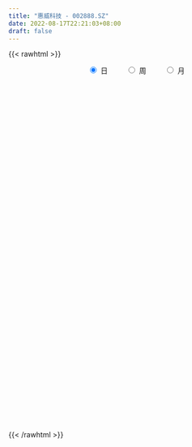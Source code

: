 ```yaml
---
title: "惠威科技 - 002888.SZ"
date: 2022-08-17T22:21:03+08:00
draft: false
---
```

{{< rawhtml >}}
    <div style="text-align: center">
        <label style="padding: 1rem;"><input style="margin-right: .5rem" type="radio" name="period" value="D" checked onclick="period_change(this)">日</label>
        <label style="padding: 1rem;"><input style="margin-right: .5rem" type="radio" name="period" value="W" onclick="period_change(this)">周</label>
        <label style="padding: 1rem;"><input style="margin-right: .5rem" type="radio" name="period" value="M" onclick="period_change(this)">月</label>
    </div>
    <div id="chart" style="height: 700px;"></div> 
    <script type="text/javascript">
        const D_v = [16625.52,16909.0,24961.92,23998.42,23803.18,15030.49,17663.48,15717.46,16572.5,14444.5,15511.0,9939.5,8250.5,15559.42,14653.95,13608.6,10134.5,13822.77,16213.5,41101.64,28091.68,22723.67,15036.0,18491.6,11369.18,12692.14,13869.5,10472.5,11382.0,9738.0,14822.5,25647.0,9359.0,11137.0,6136.0,6529.5,6591.0,8942.0,7120.5,8348.34,8400.5,8284.5,5381.5,7132.5,8962.41,6627.5,8700.57,9513.0,8963.0,5608.0,7108.0,5701.0,6460.92,7032.5,6848.0,6468.5,7225.5,5466.0,3554.0,8760.42,13059.5,8598.5,7486.31,8360.0,8310.06,11195.5,10429.5,15272.0,9548.7,8192.0,6129.07,9826.5,13612.23,9679.63,7294.92,7231.59,6730.0,20949.18,13575.57,7875.0,6887.46,9525.0,7622.0,6120.07,6737.5,5608.5,4750.76,4714.5,3685.0,13240.0,10525.0,9513.34,5075.0,4026.0,8512.5,6776.84,5454.92,5102.0,7382.0,5403.5,9833.5,4534.0,4794.5,5574.5,3854.0,6624.5,6591.0,6269.5,9326.99,11162.0,6967.5,9692.34,5351.84,10238.59,8428.0,8885.5,5739.92,9002.5,5330.5,4471.5,5619.5,5955.89,4075.5,4480.0,4477.0,9811.92,6931.92,6428.92,9326.34,9065.92,6349.0,4551.0,4970.0,8664.0,7501.34,7106.42,14277.0,8179.56,7621.5,5281.56,7036.5,7050.0,10354.0,5506.0,11899.0,8690.5,14127.5,12019.0,7183.0,7630.0,6325.74,11940.02,8714.97,6062.0,5475.97,4686.0,8672.5,6674.5,4619.0,4690.0,5392.0,5690.5,4254.0,6993.83,4229.5,19780.0,19202.5,10787.5,9612.0,6531.78,9993.0,6256.0,5995.95,8091.5,10413.5,9539.33,6764.42,5678.0,6493.5,5790.92,7922.0,6193.01,6781.0,5701.41,15975.83,9612.0,11988.0,9635.5,6028.0,4639.0,4369.95,8458.5,7029.5,4015.5,6112.01,4694.41,3895.5,4634.5,5741.5,6324.01,8157.42,6861.5,5449.5,6889.92,5173.28,9172.9,8275.9,7838.0,10615.34,7017.21,22264.01,22768.4,11026.79,6464.09,7442.4,12604.6,8057.09,10171.9,6617.6,7614.81,7139.21,6258.8,50364.4,28490.01,18947.0,12796.4,9978.4,11876.4,7348.8,8636.0,9018.4,9125.8,7146.6,11650.1,11021.2,5277.4,8703.2,6310.4,5932.19,5593.0,7521.0,10286.6,7853.6,8140.0,6767.2,4202.4,7126.1,7429.9,4920.8,5508.1,5154.26,5248.0,6199.4,5473.08,5193.51,12227.2,7540.17,7902.8,4258.8,3417.2,3879.2,8361.6,8136.4,8361.2,8584.0,5021.6,7097.2,6966.8,20271.46,12497.6,15904.0,10588.0,10870.8,12924.46,7569.67,14004.37,24584.4,27801.93,15755.04,12346.81,15372.87,8002.6,7003.0,9317.2,12590.6,7505.6,4923.4,4028.0,7439.4,5227.7,4653.0,3579.6,4190.8,5093.8,4474.14,4704.8,5261.0,4713.01,2921.97,3301.8,3194.4,5491.4,5272.3,5678.27,5390.4,6246.4,3937.8,4135.0,15414.6,7694.8,5255.8,11493.3,13450.8,10796.6,48585.01,25615.2,14653.4,17407.8,15989.2,10874.6,12448.0,15997.29,10109.4,10005.69,6965.4,6948.5,6774.23,8067.03,6401.4,9983.6,9017.6,6198.4,12397.3,8280.8,8664.11,16848.0,9229.6,12240.11,14499.4,14906.91,10192.0,12456.6,11226.91,14298.31,14947.71,23698.1,15886.2,33579.6,24408.0,18582.68,20350.8,12919.4,14733.2,24211.8,60785.4,37461.0,23649.0,28436.6,20935.13,21516.5,18711.6,25037.0,24011.3,18818.0,18555.6,8425.8,18193.6,8794.8,8404.4,8492.1,8596.6,6279.2,9949.18,6984.6,7830.8,11582.23,10075.8,7301.4,9224.3,6757.4,7702.5,10939.4,7316.2,6530.8,6211.78,5356.8,7159.0,7535.2,6560.0,10840.2,13829.01,6352.0,6278.19,6635.09,9681.4,7885.8,9431.4,5462.8,6736.8,7669.97,5290.0,6407.8,11185.4,7774.8,6092.59,7901.05,19468.92,16588.72,18355.4,8721.0,12644.12,12913.8,14415.09,20018.8,13230.62,12845.93,10782.77,17892.38,21697.2,19624.02,67730.97,38435.42,26443.4,33238.25,20848.6,15744.2,10118.12,8236.8,11147.6,12308.47,10221.27,15086.12,8526.4,10550.0,10572.49,7802.2,11089.0,14582.0,25919.8,25135.72,13220.6,25400.2,31518.89,13984.1,22659.0,20804.8,38618.36,35312.0,35218.0,42275.2,42599.8,15097.0,9731.4,12734.0,32885.8,22552.97,11303.8,16984.6,11202.45,14654.2,15045.8,15644.4,111805.02,133308.15,86952.0,59306.57,29300.77,29431.28,24197.64,17754.4,18268.69,102992.12,124892.0,138826.04,102344.52,68017.0,68487.0,38643.0,36495.2,29128.8,40797.84,36257.0,29110.0,24033.8,19946.6,58564.43,58725.57,43174.4,37547.2,29806.62,30888.57,27804.6,23160.2,34142.9,35269.8,39224.58,39854.08,53393.98,34780.8,23006.2]
const D_histogram = [0.0,-0.0102108262,0.0216001883,0.071651095,0.0824841062,0.0877636939,0.0661113484,0.031115666,0.030363556,-0.0153254943,-0.0663284706,-0.0910338575,-0.0894575468,-0.0610762919,-0.0395789868,-0.0655527818,-0.0827553005,-0.0678426869,-0.0455534035,-0.0260869483,-0.0163707365,-0.0228104655,-0.0185652021,-0.0020594324,0.0008487668,0.0116724777,-0.0088744146,-0.0199066923,-0.0390297552,-0.0353291273,-0.0627470644,-0.1795649917,-0.2214396028,-0.1970487607,-0.1791785817,-0.1595420618,-0.1298915342,-0.0971372311,-0.0735058304,-0.0802762864,-0.0621681412,-0.0809664438,-0.0802455342,-0.1086267377,-0.0960773124,-0.0729903066,-0.0207299132,0.0528670555,0.095015502,0.1067302771,0.1189341011,0.1311718087,0.1252594967,0.1354371409,0.116566842,0.1082931602,0.0953609511,0.0652913857,0.0444150638,0.050077505,0.0681338976,0.0430789643,0.0292321674,0.0537021379,0.0714270362,0.0972339981,0.0856888766,0.1149597687,0.1252590676,0.1011439366,0.0781901409,0.0812400248,0.0900326425,0.0896332123,0.0807363246,0.0738157133,0.060670223,-0.0030511434,-0.0670453836,-0.1091960395,-0.13009166,-0.1560566235,-0.1547641936,-0.1316351334,-0.1136006827,-0.1026367945,-0.0804909971,-0.0657157691,-0.051717797,-0.0305266191,-0.0403297178,-0.0708681443,-0.0839227263,-0.0934394499,-0.1217248684,-0.1217233388,-0.1311563418,-0.1169913529,-0.1210585135,-0.1105370426,-0.1307382682,-0.1241665596,-0.121297246,-0.1027535292,-0.0789523562,-0.0414364804,0.0021651266,0.0370797229,0.0333640208,-0.0180581997,-0.0379328948,-0.0796637259,-0.0886902027,-0.124406146,-0.1383186258,-0.0954008878,-0.0412316333,0.0210732469,0.0570834527,0.0867202029,0.0940183416,0.0707637883,0.0562205753,0.0369227001,0.0251448165,0.0371475464,0.0378145689,0.0325317895,-0.0088244336,-0.0648591283,-0.0893563247,-0.0894077003,-0.0611669047,-0.0184486718,0.0266791898,0.0842925851,0.1146105299,0.1259696777,0.142432189,0.1366550538,0.1430951634,0.1616344747,0.1570609467,0.1551132863,0.1315856749,0.1401379789,0.1342062617,0.1064377752,0.0649191482,0.0391468929,0.0098278963,-0.0087123992,0.0053838456,0.0245067595,0.0393402153,0.0499796866,0.0637005635,0.0746592885,0.0671876961,0.0611664095,0.0670793845,0.064055252,0.0452312227,0.048658475,0.0446820058,0.0731858861,0.0731617231,0.0838092002,0.0729546827,0.0554076312,0.0140377369,-0.0069419853,-0.006367809,-0.0076158918,0.0149655424,0.032757868,0.0299485156,0.0328125653,0.0300731958,0.0168768282,-0.0066877101,-0.0297566925,-0.0544288176,-0.0716684105,-0.0678661222,-0.0789996041,-0.1114943786,-0.134998797,-0.1270776921,-0.1046906928,-0.0843825295,-0.0483806571,-0.0228264028,-0.0051080833,0.009972526,0.0079085271,0.0098668558,0.0225174503,0.0315826134,0.0365769504,0.0507999508,0.0590969194,0.0682153443,0.0861496358,0.0880513915,-0.0659003893,-0.1682805031,-0.217269776,-0.2246259905,-0.2056279943,-0.1559608652,-0.1237806229,-0.1097092326,-0.0864158869,-0.0679391641,-0.0284062516,0.0044476899,0.035850223,0.0512134495,0.0670886373,0.0669833611,0.0592673963,0.090446612,0.1001297731,0.0726294414,0.0390537083,0.0320590642,0.0215968809,0.0190331822,0.0138529937,0.0072728204,0.0212033602,0.0344474961,0.0298960224,0.0105320024,0.0001056237,-0.0207650797,-0.0266190266,-0.0233313943,-0.0125186336,-0.0236928006,-0.0384355293,-0.0379619303,-0.0361856321,-0.025307173,-0.0124271257,0.0099950818,0.0225218779,0.0351583574,0.0394629067,0.0414204512,0.0551116246,0.0695702951,0.0765735627,0.0821913386,0.1030514838,0.1085243168,0.0827586078,0.0704840751,0.0626811178,0.047736212,0.0602601627,0.0713382433,0.0788522252,0.070156974,0.0592561267,0.0410274719,0.0337460183,0.0508616193,0.0452414246,0.0536421511,0.0555902155,0.0564559373,0.0532783276,0.0437825196,0.039659057,0.05498306,0.0515734288,0.0269104611,0.0105795054,0.0124282324,0.0025720336,-0.0013462371,-0.0192032049,-0.0690675304,-0.0992078135,-0.1139029775,-0.1108675443,-0.0915199361,-0.0748791699,-0.0670184378,-0.0521566523,-0.0450541254,-0.0469136501,-0.0439751837,-0.0380832405,-0.0426875373,-0.0535320157,-0.0503664539,-0.0505961752,-0.0496357496,-0.0523338167,-0.0545115331,-0.0433611687,-0.026257243,-0.011363924,0.0001126446,0.0139511958,0.043829194,0.0591198983,0.0668839656,0.0897926879,0.1086628615,0.1205739976,0.1616856683,0.1585874083,0.1550217788,0.1254697358,0.1147164702,0.0949883268,0.0819397677,0.0786805255,0.0585742045,0.0403161444,0.0157854713,0.0000603854,-0.0105976849,-0.0315368661,-0.0398815572,-0.066607344,-0.0847941016,-0.0913767051,-0.0722637669,-0.0634096545,-0.0440744299,-0.0190829771,-0.0128727385,-0.0040523497,0.0078654173,0.008956529,0.0133949174,0.0203062932,0.0072992728,-0.0181651763,-0.0098562814,0.0051681036,0.0210495389,0.0563711252,0.062330373,0.0749584841,0.0666829653,0.060903528,0.0281347938,0.0330720182,0.0785391812,0.1015367125,0.0911447769,0.0690964682,0.0643530303,0.0482217531,0.0390902294,0.0098467216,-0.0394265108,-0.1107064974,-0.1854091875,-0.2087789374,-0.2435838057,-0.2353130314,-0.2203621729,-0.1861896265,-0.1502707889,-0.1205414269,-0.1151205314,-0.1013449655,-0.0853767128,-0.0482549656,-0.0239613304,0.0019219956,0.028716835,0.0322767298,0.043349413,0.0342010037,0.0300107984,0.0246123196,0.0282560688,0.0341210153,0.0301439436,0.0182233362,-0.0000072922,-0.0340007559,-0.0689946283,-0.0700768397,-0.0592600777,-0.072687892,-0.1061857481,-0.1017636613,-0.0825084349,-0.0515865383,-0.019322836,0.0140491382,0.0399525543,0.0399423875,0.0452975906,0.0466117898,0.0318163264,0.0420882639,0.0750956826,0.0808848472,0.1106077885,0.1145929591,0.1115487536,0.1110239544,0.1329125641,0.1303848475,0.1328104368,0.1194036844,0.1092677188,0.1193330656,0.1176480417,0.1096946545,0.0392670413,-0.0858610713,-0.2098013313,-0.2832639006,-0.3627110444,-0.3560402684,-0.3274776623,-0.2980699487,-0.2383622986,-0.1845861154,-0.1452222844,-0.0821628242,-0.0348114135,0.0079497189,0.0385540824,0.063037498,0.0797045793,0.1140296904,0.1924629518,0.2046473549,0.2061119296,0.2054163904,0.2137842125,0.1962743825,0.1834371393,0.1674016756,0.1964075872,0.2267874808,0.220819386,0.1606079861,0.0557865472,-0.0173828216,-0.0700288909,-0.1139118929,-0.1229389074,-0.1361688695,-0.1523056181,-0.1212079859,-0.0912148161,-0.0658310029,-0.0298388017,0.006516533,0.1037201242,0.1711889411,0.1644012688,0.1697644356,0.1348503682,0.1125902808,0.0959808744,0.0605907791,0.0476934289,0.1145555102,0.2359394383,0.2001626554,0.131755691,0.0793676544,-0.0216796134,-0.080232344,-0.1037926121,-0.1218175961,-0.129407035,-0.1233811144,-0.1280013275,-0.1221677983,-0.1066185408,-0.0574719935,-0.0190687942,-0.0053234307,-0.0524139072,-0.0782493663,-0.0592356067,-0.0391381906,-0.0084768927,0.0265794697,0.0561105146,0.089436917,0.0727753517,0.0861166343,0.0912022292,0.0734080862]
const D_fast = [0.0,-0.0127635328,0.0244475288,0.0924112092,0.1238652471,0.1510857582,0.1459612498,0.1187444839,0.1255832629,0.076062839,0.0084777451,-0.0389861062,-0.0597741821,-0.0466620003,-0.0350594419,-0.0774214323,-0.1153127761,-0.1173608343,-0.1064599017,-0.0935151836,-0.0878916559,-0.1000340014,-0.1004300384,-0.0844391268,-0.0813187359,-0.0675769056,-0.0903424015,-0.1063513524,-0.135231854,-0.140363508,-0.1834682111,-0.3451773864,-0.4424118982,-0.4672832463,-0.4942077127,-0.5144567082,-0.5172790642,-0.5088090688,-0.5035541258,-0.5303936533,-0.5278275435,-0.566867457,-0.586207931,-0.6417458188,-0.6532157216,-0.6483762925,-0.6012983775,-0.5144846449,-0.4485823228,-0.4101849785,-0.3682476292,-0.3232169694,-0.2978144073,-0.2537774779,-0.2435060662,-0.224706458,-0.2137984293,-0.2275451483,-0.2373177043,-0.2191358868,-0.1840460198,-0.198331212,-0.204869967,-0.1669744621,-0.1313928048,-0.0812773433,-0.0714002457,-0.0133894114,0.0282246544,0.0293955075,0.0259892471,0.0493491371,0.0806499155,0.1026587884,0.1139459818,0.1254792988,0.1275013643,0.063017212,-0.0177383741,-0.0871880399,-0.1406065753,-0.2055856948,-0.2429843132,-0.2527640364,-0.2631297564,-0.2778250668,-0.2758020187,-0.2774557329,-0.2763872101,-0.2628276869,-0.2827132151,-0.3309686777,-0.3650039413,-0.3978805274,-0.4565971629,-0.4870264681,-0.5292485565,-0.5443314058,-0.5786631948,-0.5957759845,-0.6486617772,-0.6731317085,-0.7005867064,-0.7077313719,-0.703668288,-0.6765115323,-0.6323686436,-0.5881841166,-0.5835588135,-0.6394955839,-0.6688535027,-0.7305002653,-0.7616992928,-0.8285167726,-0.8770089089,-0.8579413928,-0.8140800466,-0.7465068546,-0.6962257857,-0.6449089848,-0.6141062606,-0.6196698669,-0.6201579361,-0.6302251362,-0.6357168158,-0.6144271992,-0.6043065345,-0.6014563665,-0.645018698,-0.7172681748,-0.7641044523,-0.786507753,-0.7735586836,-0.7354526187,-0.6836549596,-0.604968418,-0.5459978408,-0.5031462736,-0.4510757149,-0.4226890868,-0.3804751862,-0.3215272563,-0.2868355476,-0.2500048864,-0.2406360791,-0.1970492804,-0.1694294321,-0.1705884748,-0.1958773148,-0.2118628469,-0.2387248694,-0.2594432647,-0.2440010585,-0.2187514547,-0.1940829451,-0.1709485522,-0.1413025344,-0.1116789872,-0.1023536556,-0.0930833398,-0.0704005188,-0.0574108382,-0.0649270619,-0.0493351908,-0.0421411586,0.0046591932,0.022925461,0.0545252381,0.0619093913,0.0582142476,0.0203537875,-0.002361431,-0.0033792069,-0.0065312627,0.0197915571,0.0457733497,0.0504511262,0.0615183172,0.0662972467,0.0573200861,0.0320836203,0.0015754647,-0.0367038647,-0.0718605602,-0.0850248025,-0.1159081854,-0.1762765545,-0.2335306722,-0.2573789903,-0.2611646642,-0.2619521333,-0.2380454252,-0.2181977716,-0.2017564729,-0.1841827321,-0.1842695992,-0.1798445566,-0.1615645995,-0.144603783,-0.1304652085,-0.1035422203,-0.080471022,-0.0542987609,-0.0148270605,0.0090875431,-0.161339335,-0.3057895746,-0.4090962915,-0.4726090036,-0.505018006,-0.4943410932,-0.4931060067,-0.5064619245,-0.5047725505,-0.5032806187,-0.4708492691,-0.4368834052,-0.3965183163,-0.3683517274,-0.3357043803,-0.3190638162,-0.3119629319,-0.2581720632,-0.2234564588,-0.2327994302,-0.2566117362,-0.2555916143,-0.2606545773,-0.2584599805,-0.2601769206,-0.2649388887,-0.2457075089,-0.223851499,-0.2209289671,-0.2376599866,-0.2480599592,-0.2741219326,-0.2866306362,-0.2891758525,-0.2814927501,-0.2985901173,-0.3229417283,-0.3319586119,-0.3392287217,-0.3346770559,-0.32490379,-0.299982812,-0.2818255465,-0.2603994776,-0.2462292016,-0.2339165443,-0.2064474647,-0.1745962205,-0.1484495622,-0.1222839517,-0.0756609355,-0.0430570233,-0.0481330804,-0.0427865943,-0.0349192722,-0.037930125,-0.0103411336,0.0185715079,0.045798546,0.0546425383,0.0585557228,0.0505839359,0.0517389869,0.0815699927,0.0872601541,0.1090714184,0.1249170366,0.1398967428,0.150038715,0.1514885369,0.1572798385,0.1863496066,0.1958333325,0.1778979801,0.1642119007,0.1691676859,0.1599544955,0.1556996655,0.1330418965,0.0659106883,0.0109684519,-0.0322024565,-0.0568839094,-0.0604162852,-0.0624953115,-0.0713891889,-0.0695665665,-0.0737275709,-0.0873155081,-0.0953708377,-0.0989997046,-0.1142758858,-0.138503368,-0.1479294197,-0.1608081848,-0.1722566966,-0.1880382179,-0.2038438176,-0.2035337453,-0.1929941304,-0.1809417924,-0.1694370627,-0.1521107125,-0.1112754158,-0.081204737,-0.0567196782,-0.011362784,0.034673105,0.0767277405,0.1582608283,0.1948094203,0.2299992355,0.2318146265,0.2497404784,0.2537594168,0.2611957996,0.2776066888,0.2721439188,0.2639648949,0.2433805896,0.2276706001,0.2143631086,0.1855397108,0.1672246305,0.1238470076,0.0844617246,0.0550349448,0.0560819413,0.0490836401,0.0574002572,0.0776209657,0.0806130197,0.0884203211,0.1023044425,0.1056346863,0.1134218041,0.1254097532,0.114227551,0.0842218079,0.0900666325,0.1063830433,0.1275268633,0.176941231,0.198483072,0.2298508041,0.2382460267,0.2476924714,0.2219574356,0.2351626646,0.3002646228,0.3486463323,0.3610405909,0.3562663993,0.367611219,0.3635353801,0.3641764136,0.3373945862,0.2782647261,0.1793081152,0.0582531282,-0.017311356,-0.1130121758,-0.1635696593,-0.2037093441,-0.2160842042,-0.2177330639,-0.2181390586,-0.241498296,-0.2530589714,-0.258434897,-0.2333768911,-0.2150735886,-0.1887097637,-0.1547357155,-0.1431066383,-0.1211966019,-0.1217947602,-0.1184822659,-0.1177276647,-0.1070198984,-0.0926246981,-0.0890657839,-0.0964305572,-0.1146630087,-0.1571566614,-0.2093991909,-0.2280006121,-0.2319988696,-0.2635986569,-0.32364295,-0.3446617785,-0.3460336609,-0.3280083988,-0.3005754055,-0.2636911468,-0.2277995921,-0.2178241621,-0.2011445612,-0.1881774146,-0.1950187964,-0.174224793,-0.1224434536,-0.0964330772,-0.0390581888,-0.0064247784,0.0184182045,0.0456493939,0.1007661446,0.13083464,0.1664628384,0.1829070072,0.2000879712,0.2399865843,0.2677135709,0.2871838473,0.2265729944,0.079979614,-0.0964109788,-0.2406895233,-0.4108144282,-0.4931537192,-0.5464605288,-0.5915703023,-0.5914532269,-0.5838235726,-0.5807653127,-0.5382465585,-0.4995980011,-0.454849439,-0.4146065549,-0.3743637648,-0.3377705387,-0.274938005,-0.1483890056,-0.0850427638,-0.0320502068,0.0186083517,0.0804222269,0.1119809925,0.1450030341,0.1708179894,0.2489257978,0.3360025616,0.3852393132,0.3651799099,0.2743051078,0.1967900336,0.1266367416,0.0542757664,0.014514025,-0.0327581545,-0.0869713076,-0.0861756719,-0.0789862061,-0.0700601436,-0.0415276429,-0.0035431749,0.1195904474,0.2298564996,0.2641691445,0.3119734201,0.3107719447,0.3166594276,0.3240452398,0.3038028392,0.3028288463,0.3983298051,0.5786985928,0.5929624738,0.5574944321,0.5249483091,0.418481138,0.3398703214,0.2903619002,0.2418825172,0.2019413195,0.1771219615,0.1405014166,0.1157929962,0.1046876185,0.1394661674,0.1731021682,0.185516674,0.1253227207,0.0799249201,0.084129778,0.0944426465,0.1229847212,0.164685951,0.2082446245,0.2639302562,0.2654625288,0.30033297,0.3282191222,0.3287770008]
const D_slow = [0.0,-0.0025527066,0.0028473405,0.0207601143,0.0413811408,0.0633220643,0.0798499014,0.0876288179,0.0952197069,0.0913883333,0.0748062157,0.0520477513,0.0296833646,0.0144142916,0.0045195449,-0.0118686505,-0.0325574756,-0.0495181474,-0.0609064982,-0.0674282353,-0.0715209194,-0.0772235358,-0.0818648363,-0.0823796944,-0.0821675027,-0.0792493833,-0.0814679869,-0.08644466,-0.0962020988,-0.1050343807,-0.1207211467,-0.1656123947,-0.2209722954,-0.2702344856,-0.315029131,-0.3549146465,-0.38738753,-0.4116718378,-0.4300482954,-0.450117367,-0.4656594023,-0.4859010132,-0.5059623968,-0.5331190812,-0.5571384093,-0.5753859859,-0.5805684642,-0.5673517004,-0.5435978248,-0.5169152556,-0.4871817303,-0.4543887781,-0.4230739039,-0.3892146187,-0.3600729082,-0.3329996182,-0.3091593804,-0.292836534,-0.2817327681,-0.2692133918,-0.2521799174,-0.2414101763,-0.2341021345,-0.2206766,-0.2028198409,-0.1785113414,-0.1570891223,-0.1283491801,-0.0970344132,-0.071748429,-0.0522008938,-0.0318908876,-0.009382727,0.0130255761,0.0332096572,0.0516635855,0.0668311413,0.0660683554,0.0493070095,0.0220079996,-0.0105149153,-0.0495290712,-0.0882201196,-0.121128903,-0.1495290737,-0.1751882723,-0.1953110216,-0.2117399638,-0.2246694131,-0.2323010679,-0.2423834973,-0.2601005334,-0.281081215,-0.3044410775,-0.3348722946,-0.3653031293,-0.3980922147,-0.4273400529,-0.4576046813,-0.485238942,-0.517923509,-0.5489651489,-0.5792894604,-0.6049778427,-0.6247159318,-0.6350750519,-0.6345337702,-0.6252638395,-0.6169228343,-0.6214373842,-0.6309206079,-0.6508365394,-0.6730090901,-0.7041106266,-0.738690283,-0.762540505,-0.7728484133,-0.7675801016,-0.7533092384,-0.7316291877,-0.7081246023,-0.6904336552,-0.6763785114,-0.6671478363,-0.6608616322,-0.6515747456,-0.6421211034,-0.633988156,-0.6361942644,-0.6524090465,-0.6747481276,-0.6971000527,-0.7123917789,-0.7170039468,-0.7103341494,-0.6892610031,-0.6606083706,-0.6291159512,-0.593507904,-0.5593441405,-0.5235703497,-0.483161731,-0.4438964943,-0.4051181728,-0.372221754,-0.3371872593,-0.3036356939,-0.2770262501,-0.260796463,-0.2510097398,-0.2485527657,-0.2507308655,-0.2493849041,-0.2432582142,-0.2334231604,-0.2209282388,-0.2050030979,-0.1863382758,-0.1695413517,-0.1542497493,-0.1374799032,-0.1214660902,-0.1101582846,-0.0979936658,-0.0868231644,-0.0685266929,-0.0502362621,-0.0292839621,-0.0110452914,0.0028066164,0.0063160506,0.0045805543,0.0029886021,0.0010846291,0.0048260147,0.0130154817,0.0205026106,0.0287057519,0.0362240509,0.0404432579,0.0387713304,0.0313321573,0.0177249529,-0.0001921498,-0.0171586803,-0.0369085813,-0.064782176,-0.0985318752,-0.1303012982,-0.1564739714,-0.1775696038,-0.1896647681,-0.1953713688,-0.1966483896,-0.1941552581,-0.1921781263,-0.1897114124,-0.1840820498,-0.1761863965,-0.1670421589,-0.1543421712,-0.1395679413,-0.1225141052,-0.1009766963,-0.0789638484,-0.0954389457,-0.1375090715,-0.1918265155,-0.2479830131,-0.2993900117,-0.338380228,-0.3693253837,-0.3967526919,-0.4183566636,-0.4353414546,-0.4424430175,-0.4413310951,-0.4323685393,-0.4195651769,-0.4027930176,-0.3860471773,-0.3712303282,-0.3486186752,-0.323586232,-0.3054288716,-0.2956654445,-0.2876506785,-0.2822514583,-0.2774931627,-0.2740299143,-0.2722117092,-0.2669108691,-0.2582989951,-0.2508249895,-0.2481919889,-0.248165583,-0.2533568529,-0.2600116096,-0.2658444581,-0.2689741165,-0.2748973167,-0.284506199,-0.2939966816,-0.3030430896,-0.3093698829,-0.3124766643,-0.3099778938,-0.3043474244,-0.295557835,-0.2856921083,-0.2753369955,-0.2615590894,-0.2441665156,-0.2250231249,-0.2044752903,-0.1787124193,-0.1515813401,-0.1308916882,-0.1132706694,-0.0976003899,-0.0856663369,-0.0706012963,-0.0527667354,-0.0330536791,-0.0155144356,-0.000700404,0.009556464,0.0179929686,0.0307083734,0.0420187296,0.0554292673,0.0693268212,0.0834408055,0.0967603874,0.1077060173,0.1176207815,0.1313665465,0.1442599037,0.150987519,0.1536323954,0.1567394535,0.1573824619,0.1570459026,0.1522451014,0.1349782187,0.1101762654,0.081700521,0.0539836349,0.0311036509,0.0123838584,-0.004370751,-0.0174099141,-0.0286734455,-0.040401858,-0.0513956539,-0.0609164641,-0.0715883484,-0.0849713523,-0.0975629658,-0.1102120096,-0.122620947,-0.1357044012,-0.1493322845,-0.1601725766,-0.1667368874,-0.1695778684,-0.1695497072,-0.1660619083,-0.1551046098,-0.1403246352,-0.1236036438,-0.1011554719,-0.0739897565,-0.0438462571,-0.00342484,0.0362220121,0.0749774567,0.1063448907,0.1350240083,0.15877109,0.1792560319,0.1989261633,0.2135697144,0.2236487505,0.2275951183,0.2276102147,0.2249607934,0.2170765769,0.2071061876,0.1904543516,0.1692558262,0.1464116499,0.1283457082,0.1124932946,0.1014746871,0.0967039428,0.0934857582,0.0924726708,0.0944390251,0.0966781574,0.1000268867,0.10510346,0.1069282782,0.1023869841,0.0999229138,0.1012149397,0.1064773244,0.1205701058,0.136152699,0.15489232,0.1715630614,0.1867889434,0.1938226418,0.2020906464,0.2217254417,0.2471096198,0.269895814,0.287169931,0.3032581886,0.3153136269,0.3250861843,0.3275478646,0.3176912369,0.2900146126,0.2436623157,0.1914675814,0.1305716299,0.0717433721,0.0166528289,-0.0298945778,-0.067462275,-0.0975976317,-0.1263777646,-0.1517140059,-0.1730581841,-0.1851219255,-0.1911122581,-0.1906317593,-0.1834525505,-0.1753833681,-0.1645460148,-0.1559957639,-0.1484930643,-0.1423399844,-0.1352759672,-0.1267457134,-0.1192097275,-0.1146538934,-0.1146557165,-0.1231559054,-0.1404045625,-0.1579237724,-0.1727387919,-0.1909107649,-0.2174572019,-0.2428981172,-0.263525226,-0.2764218605,-0.2812525695,-0.277740285,-0.2677521464,-0.2577665495,-0.2464421519,-0.2347892044,-0.2268351228,-0.2163130568,-0.1975391362,-0.1773179244,-0.1496659773,-0.1210177375,-0.0931305491,-0.0653745605,-0.0321464195,0.0004497924,0.0336524016,0.0635033227,0.0908202524,0.1206535188,0.1500655292,0.1774891928,0.1873059532,0.1658406853,0.1133903525,0.0425743773,-0.0481033838,-0.1371134509,-0.2189828665,-0.2935003536,-0.3530909283,-0.3992374571,-0.4355430282,-0.4560837343,-0.4647865876,-0.4627991579,-0.4531606373,-0.4374012628,-0.417475118,-0.3889676954,-0.3408519574,-0.2896901187,-0.2381621363,-0.1868080387,-0.1333619856,-0.08429339,-0.0384341052,0.0034163138,0.0525182106,0.1092150808,0.1644199273,0.2045719238,0.2185185606,0.2141728552,0.1966656325,0.1681876593,0.1374529324,0.103410715,0.0653343105,0.035032314,0.01222861,-0.0042291407,-0.0116888411,-0.0100597079,0.0158703232,0.0586675584,0.0997678756,0.1422089845,0.1759215766,0.2040691468,0.2280643654,0.2432120602,0.2551354174,0.2837742949,0.3427591545,0.3927998184,0.4257387411,0.4455806547,0.4401607514,0.4201026654,0.3941545123,0.3637001133,0.3313483546,0.300503076,0.2685027441,0.2379607945,0.2113061593,0.1969381609,0.1921709624,0.1908401047,0.1777366279,0.1581742864,0.1433653847,0.133580837,0.1314616139,0.1381064813,0.15213411,0.1744933392,0.1926871771,0.2142163357,0.237016893,0.2553689146]
const D_data = [['2020-07-29', 21.38, 21.75, 21.08, 21.87],['2020-07-30', 21.5, 21.59, 21.41, 22.08],['2020-07-31', 21.45, 22.18, 21.41, 22.6],['2020-08-03', 22.1, 22.67, 22.1, 22.68],['2020-08-04', 22.51, 22.41, 22.1, 22.68],['2020-08-05', 22.42, 22.46, 22.17, 22.55],['2020-08-06', 22.49, 22.15, 21.91, 22.55],['2020-08-07', 22.16, 21.88, 21.53, 22.35],['2020-08-10', 21.8, 22.25, 21.58, 22.6],['2020-08-11', 22.3, 21.58, 21.56, 22.38],['2020-08-12', 21.59, 21.23, 20.68, 21.75],['2020-08-13', 21.27, 21.3, 21.22, 21.63],['2020-08-14', 21.28, 21.5, 21.12, 21.52],['2020-08-17', 21.51, 21.86, 21.13, 21.89],['2020-08-18', 21.89, 21.87, 21.61, 22.1],['2020-08-19', 21.82, 21.22, 21.19, 21.92],['2020-08-20', 21.0, 21.15, 20.84, 21.44],['2020-08-21', 21.37, 21.48, 21.17, 21.93],['2020-08-24', 21.5, 21.62, 21.05, 21.96],['2020-08-25', 21.68, 21.66, 21.0, 22.36],['2020-08-26', 21.5, 21.59, 21.27, 22.05],['2020-08-27', 21.41, 21.37, 20.8, 21.65],['2020-08-28', 21.37, 21.47, 21.11, 21.56],['2020-08-31', 21.63, 21.66, 21.43, 21.92],['2020-09-01', 21.66, 21.53, 21.23, 21.7],['2020-09-02', 21.44, 21.66, 21.41, 21.7],['2020-09-03', 21.7, 21.23, 21.1, 21.7],['2020-09-04', 20.81, 21.24, 20.75, 21.25],['2020-09-07', 21.18, 21.02, 20.92, 21.53],['2020-09-08', 21.11, 21.22, 20.84, 21.36],['2020-09-09', 21.2, 20.71, 20.7, 21.23],['2020-09-10', 20.99, 19.08, 18.64, 20.99],['2020-09-11', 18.7, 19.4, 18.68, 19.5],['2020-09-14', 19.5, 19.98, 19.46, 20.14],['2020-09-15', 20.02, 19.82, 19.72, 20.12],['2020-09-16', 19.81, 19.76, 19.6, 19.97],['2020-09-17', 19.87, 19.85, 19.53, 20.04],['2020-09-18', 19.71, 19.91, 19.62, 20.09],['2020-09-21', 19.97, 19.82, 19.64, 20.01],['2020-09-22', 19.59, 19.36, 19.13, 19.68],['2020-09-23', 19.36, 19.58, 19.03, 19.7],['2020-09-24', 19.55, 18.99, 18.88, 19.55],['2020-09-25', 19.0, 19.05, 18.88, 19.47],['2020-09-28', 19.07, 18.46, 18.46, 19.1],['2020-09-29', 18.4, 18.77, 18.4, 18.95],['2020-09-30', 18.98, 18.85, 18.62, 19.0],['2020-10-09', 19.0, 19.3, 19.0, 19.5],['2020-10-12', 19.31, 19.84, 19.31, 19.88],['2020-10-13', 19.84, 19.74, 19.65, 19.95],['2020-10-14', 19.76, 19.51, 19.5, 19.81],['2020-10-15', 19.69, 19.6, 19.55, 19.85],['2020-10-16', 19.6, 19.7, 19.43, 19.72],['2020-10-19', 19.75, 19.53, 19.37, 19.8],['2020-10-20', 19.41, 19.79, 19.3, 19.8],['2020-10-21', 19.69, 19.45, 19.35, 19.77],['2020-10-22', 19.5, 19.55, 19.41, 19.95],['2020-10-23', 19.55, 19.47, 19.44, 19.77],['2020-10-26', 19.47, 19.16, 19.02, 19.47],['2020-10-27', 19.02, 19.14, 19.02, 19.34],['2020-10-28', 19.15, 19.43, 18.76, 19.43],['2020-10-29', 19.26, 19.66, 19.13, 19.94],['2020-10-30', 19.66, 19.11, 19.02, 19.9],['2020-11-02', 19.09, 19.14, 18.9, 19.26],['2020-11-03', 19.24, 19.65, 19.14, 19.65],['2020-11-04', 19.65, 19.7, 19.52, 19.85],['2020-11-05', 19.8, 19.96, 19.6, 20.03],['2020-11-06', 20.02, 19.58, 19.5, 20.02],['2020-11-09', 19.63, 20.2, 19.63, 20.22],['2020-11-10', 20.12, 20.15, 19.92, 20.28],['2020-11-11', 19.93, 19.76, 19.7, 20.13],['2020-11-12', 19.69, 19.71, 19.62, 19.92],['2020-11-13', 19.63, 20.04, 19.62, 20.15],['2020-11-16', 20.28, 20.21, 20.01, 20.54],['2020-11-17', 20.15, 20.19, 19.82, 20.32],['2020-11-18', 20.13, 20.13, 20.06, 20.33],['2020-11-19', 20.13, 20.18, 20.0, 20.25],['2020-11-20', 20.1, 20.11, 20.01, 20.27],['2020-11-23', 20.05, 19.3, 19.25, 20.13],['2020-11-24', 19.36, 18.93, 18.86, 19.36],['2020-11-25', 18.95, 18.85, 18.79, 19.07],['2020-11-26', 18.87, 18.85, 18.77, 19.02],['2020-11-27', 18.83, 18.54, 18.45, 18.86],['2020-11-30', 18.6, 18.68, 18.52, 18.77],['2020-12-01', 18.71, 18.89, 18.62, 18.97],['2020-12-02', 18.91, 18.82, 18.7, 19.0],['2020-12-03', 18.82, 18.7, 18.63, 18.85],['2020-12-04', 18.69, 18.83, 18.6, 18.86],['2020-12-07', 18.85, 18.75, 18.71, 18.95],['2020-12-08', 18.75, 18.74, 18.72, 18.89],['2020-12-09', 18.74, 18.86, 18.66, 19.22],['2020-12-10', 18.68, 18.44, 18.21, 18.68],['2020-12-11', 18.38, 17.99, 17.91, 18.38],['2020-12-14', 17.98, 17.99, 17.71, 18.1],['2020-12-15', 17.91, 17.86, 17.8, 18.03],['2020-12-16', 17.89, 17.39, 17.32, 17.89],['2020-12-17', 17.32, 17.52, 17.1, 17.58],['2020-12-18', 17.5, 17.22, 17.2, 17.62],['2020-12-21', 17.21, 17.37, 17.21, 17.52],['2020-12-22', 17.39, 17.01, 17.01, 17.39],['2020-12-23', 17.02, 17.05, 16.8, 17.14],['2020-12-24', 17.05, 16.47, 16.37, 17.13],['2020-12-25', 16.38, 16.59, 16.1, 16.68],['2020-12-28', 16.43, 16.39, 16.28, 16.68],['2020-12-29', 16.32, 16.47, 16.32, 16.7],['2020-12-30', 16.47, 16.49, 16.38, 16.62],['2020-12-31', 16.41, 16.69, 16.33, 16.79],['2021-01-04', 16.68, 16.88, 16.52, 16.94],['2021-01-05', 16.88, 16.91, 16.78, 16.99],['2021-01-06', 16.83, 16.45, 16.3, 16.87],['2021-01-07', 16.18, 15.62, 15.52, 16.45],['2021-01-08', 15.6, 15.71, 15.2, 16.0],['2021-01-11', 15.7, 15.13, 15.01, 15.72],['2021-01-12', 15.18, 15.24, 15.09, 15.4],['2021-01-13', 15.31, 14.6, 14.58, 15.31],['2021-01-14', 14.6, 14.53, 14.0, 14.82],['2021-01-15', 14.53, 15.12, 14.5, 15.22],['2021-01-18', 15.12, 15.36, 14.97, 15.48],['2021-01-19', 15.36, 15.66, 15.36, 15.79],['2021-01-20', 15.56, 15.52, 15.38, 15.79],['2021-01-21', 15.56, 15.57, 15.47, 15.74],['2021-01-22', 15.57, 15.36, 15.12, 15.61],['2021-01-25', 15.36, 14.9, 14.83, 15.44],['2021-01-26', 14.83, 14.86, 14.54, 15.1],['2021-01-27', 14.82, 14.65, 14.6, 15.08],['2021-01-28', 14.7, 14.59, 14.5, 14.92],['2021-01-29', 14.8, 14.82, 14.38, 15.15],['2021-02-01', 14.77, 14.65, 14.45, 14.98],['2021-02-02', 14.5, 14.5, 14.4, 14.75],['2021-02-03', 14.5, 13.84, 13.83, 14.51],['2021-02-04', 13.89, 13.27, 13.1, 13.89],['2021-02-05', 13.27, 13.29, 13.21, 13.64],['2021-02-08', 13.4, 13.36, 13.11, 13.59],['2021-02-09', 13.44, 13.63, 13.22, 13.63],['2021-02-10', 13.65, 13.87, 13.48, 14.23],['2021-02-18', 13.99, 14.04, 13.88, 14.26],['2021-02-19', 14.17, 14.42, 13.94, 14.44],['2021-02-22', 14.63, 14.3, 14.21, 14.65],['2021-02-23', 14.08, 14.18, 13.92, 14.3],['2021-02-24', 14.07, 14.34, 14.04, 14.39],['2021-02-25', 14.38, 14.12, 14.12, 14.55],['2021-02-26', 14.0, 14.31, 13.97, 14.33],['2021-03-01', 14.45, 14.58, 14.33, 14.66],['2021-03-02', 14.65, 14.39, 14.23, 14.68],['2021-03-03', 14.42, 14.47, 14.34, 14.53],['2021-03-04', 14.36, 14.19, 14.17, 14.68],['2021-03-05', 14.15, 14.61, 14.05, 14.61],['2021-03-08', 14.7, 14.5, 14.4, 14.97],['2021-03-09', 14.5, 14.19, 13.9, 14.65],['2021-03-10', 14.28, 13.86, 13.81, 14.28],['2021-03-11', 13.83, 13.88, 13.71, 14.0],['2021-03-12', 13.86, 13.67, 13.54, 13.86],['2021-03-15', 13.66, 13.64, 13.26, 13.76],['2021-03-16', 13.6, 14.0, 13.58, 14.06],['2021-03-17', 13.86, 14.13, 13.86, 14.18],['2021-03-18', 14.22, 14.16, 14.06, 14.28],['2021-03-19', 14.02, 14.18, 13.97, 14.27],['2021-03-22', 14.12, 14.3, 14.07, 14.42],['2021-03-23', 14.38, 14.36, 14.2, 14.46],['2021-03-24', 14.36, 14.17, 14.1, 14.37],['2021-03-25', 14.28, 14.18, 14.11, 14.35],['2021-03-26', 14.24, 14.36, 14.12, 14.36],['2021-03-29', 14.42, 14.29, 14.19, 14.49],['2021-03-30', 14.25, 14.06, 14.05, 14.25],['2021-03-31', 14.02, 14.32, 13.91, 14.37],['2021-04-01', 14.45, 14.25, 14.18, 14.45],['2021-04-02', 14.22, 14.76, 14.15, 14.79],['2021-04-06', 14.64, 14.53, 14.52, 14.81],['2021-04-07', 14.56, 14.75, 14.45, 14.76],['2021-04-08', 14.9, 14.54, 14.53, 14.9],['2021-04-09', 14.5, 14.43, 14.35, 14.62],['2021-04-12', 14.58, 14.0, 13.96, 14.62],['2021-04-13', 14.02, 14.09, 14.01, 14.3],['2021-04-14', 14.05, 14.3, 14.05, 14.34],['2021-04-15', 14.15, 14.27, 14.15, 14.44],['2021-04-16', 14.23, 14.63, 14.18, 14.66],['2021-04-19', 14.68, 14.7, 14.6, 14.84],['2021-04-20', 14.64, 14.51, 14.5, 14.74],['2021-04-21', 14.22, 14.61, 14.22, 14.67],['2021-04-22', 14.67, 14.57, 14.46, 14.73],['2021-04-23', 14.56, 14.42, 14.34, 14.56],['2021-04-26', 14.42, 14.2, 14.19, 14.6],['2021-04-27', 14.19, 14.07, 14.0, 14.29],['2021-04-28', 14.32, 13.89, 13.55, 14.32],['2021-04-29', 14.08, 13.82, 13.77, 14.08],['2021-04-30', 15.16, 13.99, 13.69, 15.17],['2021-05-06', 13.68, 13.72, 13.41, 13.89],['2021-05-07', 13.79, 13.25, 13.2, 13.79],['2021-05-10', 13.26, 13.1, 13.02, 13.4],['2021-05-11', 13.1, 13.33, 13.1, 13.35],['2021-05-12', 13.35, 13.48, 13.17, 13.55],['2021-05-13', 13.45, 13.47, 13.38, 13.57],['2021-05-14', 13.98, 13.74, 13.56, 13.98],['2021-05-17', 13.8, 13.72, 13.55, 13.81],['2021-05-18', 13.7, 13.7, 13.58, 13.85],['2021-05-19', 13.7, 13.73, 13.61, 13.84],['2021-05-20', 13.7, 13.53, 13.48, 13.7],['2021-05-21', 13.55, 13.56, 13.53, 13.68],['2021-05-24', 13.58, 13.72, 13.56, 13.72],['2021-05-25', 13.68, 13.73, 13.63, 13.77],['2021-05-26', 13.73, 13.72, 13.67, 13.79],['2021-05-27', 13.77, 13.9, 13.71, 13.92],['2021-05-28', 13.9, 13.91, 13.8, 14.08],['2021-05-31', 13.81, 14.0, 13.81, 14.03],['2021-06-01', 13.98, 14.23, 13.92, 14.25],['2021-06-02', 14.2, 14.14, 14.04, 14.23],['2021-06-03', 11.76, 11.77, 11.72, 11.95],['2021-06-04', 11.73, 11.61, 11.6, 11.82],['2021-06-07', 11.63, 11.69, 11.63, 11.86],['2021-06-08', 11.69, 11.85, 11.61, 11.94],['2021-06-09', 11.78, 12.0, 11.76, 12.02],['2021-06-10', 12.01, 12.38, 11.87, 12.42],['2021-06-11', 12.3, 12.22, 12.18, 12.73],['2021-06-15', 12.16, 11.97, 11.91, 12.26],['2021-06-16', 11.97, 12.05, 11.97, 12.16],['2021-06-17', 12.05, 11.98, 11.94, 12.23],['2021-06-18', 11.88, 12.3, 11.88, 12.38],['2021-06-21', 12.26, 12.34, 12.22, 12.48],['2021-06-22', 12.28, 12.45, 12.28, 12.5],['2021-06-23', 12.45, 12.35, 12.25, 12.5],['2021-06-24', 12.3, 12.43, 12.24, 12.49],['2021-06-25', 12.45, 12.27, 12.15, 12.48],['2021-06-28', 12.2, 12.15, 12.11, 12.34],['2021-06-29', 12.42, 12.71, 12.34, 13.37],['2021-06-30', 12.38, 12.58, 12.18, 12.63],['2021-07-01', 12.59, 12.09, 12.08, 12.59],['2021-07-02', 12.09, 11.85, 11.8, 12.09],['2021-07-05', 11.96, 12.06, 11.89, 12.07],['2021-07-06', 12.1, 11.95, 11.8, 12.15],['2021-07-07', 11.95, 11.99, 11.88, 12.08],['2021-07-08', 12.0, 11.91, 11.82, 12.08],['2021-07-09', 11.82, 11.83, 11.68, 11.9],['2021-07-12', 11.83, 12.08, 11.8, 12.12],['2021-07-13', 12.06, 12.13, 11.96, 12.15],['2021-07-14', 12.12, 11.92, 11.85, 12.12],['2021-07-15', 11.85, 11.65, 11.55, 11.95],['2021-07-16', 11.55, 11.65, 11.55, 11.75],['2021-07-19', 11.64, 11.39, 11.31, 11.64],['2021-07-20', 11.37, 11.45, 11.28, 11.48],['2021-07-21', 11.41, 11.5, 11.41, 11.58],['2021-07-22', 11.6, 11.58, 11.46, 11.6],['2021-07-23', 11.58, 11.25, 11.25, 11.58],['2021-07-26', 11.25, 11.07, 10.92, 11.25],['2021-07-27', 11.0, 11.15, 11.0, 11.35],['2021-07-28', 11.1, 11.1, 10.83, 11.22],['2021-07-29', 11.21, 11.18, 11.12, 11.27],['2021-07-30', 11.25, 11.21, 11.1, 11.25],['2021-08-02', 11.25, 11.38, 11.09, 11.38],['2021-08-03', 11.57, 11.32, 11.24, 11.57],['2021-08-04', 11.31, 11.37, 11.3, 11.42],['2021-08-05', 11.33, 11.3, 11.25, 11.37],['2021-08-06', 11.27, 11.28, 11.09, 11.31],['2021-08-09', 11.29, 11.47, 11.22, 11.47],['2021-08-10', 11.46, 11.57, 11.35, 11.58],['2021-08-11', 11.65, 11.56, 11.5, 11.65],['2021-08-12', 11.57, 11.61, 11.55, 11.63],['2021-08-13', 11.61, 11.92, 11.51, 11.92],['2021-08-16', 11.91, 11.86, 11.76, 11.97],['2021-08-17', 11.88, 11.47, 11.42, 11.88],['2021-08-18', 11.42, 11.58, 11.42, 11.6],['2021-08-19', 11.55, 11.62, 11.54, 11.66],['2021-08-20', 11.62, 11.5, 11.35, 11.62],['2021-08-23', 11.51, 11.87, 11.48, 11.88],['2021-08-24', 11.87, 11.96, 11.83, 12.02],['2021-08-25', 11.96, 12.02, 11.87, 12.07],['2021-08-26', 12.01, 11.87, 11.8, 12.05],['2021-08-27', 11.87, 11.84, 11.81, 11.94],['2021-08-30', 11.88, 11.71, 11.62, 11.91],['2021-08-31', 11.77, 11.81, 11.66, 11.87],['2021-09-01', 11.86, 12.18, 11.63, 12.21],['2021-09-02', 12.13, 11.97, 11.91, 12.15],['2021-09-03', 11.96, 12.2, 11.93, 12.27],['2021-09-06', 12.3, 12.2, 12.14, 12.3],['2021-09-07', 12.25, 12.25, 12.03, 12.27],['2021-09-08', 12.23, 12.25, 12.16, 12.37],['2021-09-09', 12.31, 12.19, 12.17, 12.31],['2021-09-10', 12.19, 12.27, 12.12, 12.49],['2021-09-13', 12.27, 12.6, 12.1, 12.68],['2021-09-14', 12.6, 12.46, 12.39, 12.98],['2021-09-15', 12.44, 12.17, 12.09, 12.44],['2021-09-16', 12.17, 12.2, 12.09, 12.42],['2021-09-17', 12.2, 12.42, 12.03, 12.54],['2021-09-22', 12.33, 12.28, 12.18, 12.45],['2021-09-23', 12.28, 12.34, 12.28, 12.45],['2021-09-24', 12.4, 12.12, 12.06, 12.4],['2021-09-27', 12.07, 11.52, 11.2, 12.16],['2021-09-28', 11.6, 11.5, 11.35, 11.74],['2021-09-29', 11.5, 11.5, 11.31, 11.58],['2021-09-30', 11.5, 11.61, 11.5, 11.67],['2021-10-08', 11.61, 11.8, 11.61, 11.9],['2021-10-11', 11.85, 11.8, 11.73, 11.9],['2021-10-12', 11.81, 11.7, 11.6, 11.95],['2021-10-13', 11.7, 11.8, 11.56, 11.88],['2021-10-14', 11.8, 11.72, 11.66, 11.88],['2021-10-15', 11.72, 11.58, 11.54, 11.72],['2021-10-18', 11.58, 11.6, 11.45, 11.7],['2021-10-19', 11.63, 11.62, 11.59, 11.73],['2021-10-20', 11.64, 11.45, 11.35, 11.65],['2021-10-21', 11.45, 11.28, 11.23, 11.45],['2021-10-22', 11.31, 11.38, 11.28, 11.45],['2021-10-25', 11.38, 11.29, 11.24, 11.38],['2021-10-26', 11.31, 11.25, 11.24, 11.37],['2021-10-27', 11.25, 11.14, 11.07, 11.29],['2021-10-28', 11.1, 11.07, 10.92, 11.17],['2021-10-29', 11.07, 11.2, 10.98, 11.22],['2021-11-01', 11.19, 11.3, 11.08, 11.43],['2021-11-02', 11.4, 11.32, 11.18, 11.49],['2021-11-03', 11.4, 11.32, 11.24, 11.43],['2021-11-04', 11.45, 11.4, 11.26, 11.45],['2021-11-05', 11.48, 11.72, 11.4, 11.88],['2021-11-08', 11.7, 11.68, 11.5, 11.7],['2021-11-09', 11.62, 11.68, 11.62, 11.78],['2021-11-10', 11.65, 12.0, 11.61, 12.03],['2021-11-11', 12.0, 12.13, 11.88, 12.2],['2021-11-12', 12.01, 12.21, 12.01, 12.26],['2021-11-15', 12.21, 12.83, 12.1, 13.29],['2021-11-16', 12.63, 12.51, 12.48, 12.8],['2021-11-17', 12.45, 12.62, 12.43, 12.75],['2021-11-18', 12.55, 12.33, 12.27, 12.79],['2021-11-19', 12.32, 12.57, 12.28, 12.63],['2021-11-22', 12.68, 12.48, 12.4, 12.69],['2021-11-23', 12.47, 12.57, 12.4, 12.63],['2021-11-24', 12.57, 12.74, 12.49, 12.83],['2021-11-25', 12.83, 12.55, 12.48, 12.85],['2021-11-26', 12.55, 12.54, 12.41, 12.77],['2021-11-29', 12.3, 12.4, 12.3, 12.53],['2021-11-30', 12.47, 12.44, 12.36, 12.58],['2021-12-01', 12.55, 12.46, 12.4, 12.6],['2021-12-02', 12.41, 12.26, 12.16, 12.55],['2021-12-03', 12.26, 12.34, 12.2, 12.45],['2021-12-06', 12.33, 12.0, 11.98, 12.44],['2021-12-07', 12.11, 11.95, 11.8, 12.15],['2021-12-08', 11.95, 11.98, 11.79, 12.01],['2021-12-09', 11.98, 12.29, 11.92, 12.37],['2021-12-10', 12.3, 12.2, 12.1, 12.34],['2021-12-13', 12.28, 12.38, 12.17, 12.42],['2021-12-14', 12.38, 12.56, 12.26, 12.59],['2021-12-15', 12.66, 12.41, 12.39, 12.66],['2021-12-16', 12.41, 12.49, 12.37, 12.56],['2021-12-17', 12.49, 12.6, 12.27, 12.6],['2021-12-20', 12.64, 12.52, 12.45, 12.82],['2021-12-21', 12.52, 12.6, 12.49, 12.72],['2021-12-22', 12.72, 12.69, 12.51, 12.76],['2021-12-23', 12.65, 12.45, 12.37, 12.65],['2021-12-24', 12.45, 12.2, 12.2, 12.52],['2021-12-27', 12.13, 12.58, 12.08, 12.67],['2021-12-28', 12.55, 12.74, 12.42, 13.19],['2021-12-29', 12.82, 12.86, 12.56, 12.88],['2021-12-30', 12.88, 13.29, 12.77, 13.43],['2021-12-31', 13.38, 13.1, 13.06, 13.43],['2022-01-04', 13.19, 13.31, 13.09, 13.38],['2022-01-05', 13.6, 13.14, 13.06, 13.6],['2022-01-06', 13.13, 13.21, 13.04, 13.34],['2022-01-07', 13.21, 12.83, 12.81, 13.3],['2022-01-10', 12.75, 13.28, 12.6, 13.34],['2022-01-11', 13.3, 14.0, 13.21, 14.0],['2022-01-12', 13.93, 14.01, 13.66, 14.03],['2022-01-13', 13.93, 13.74, 13.7, 13.98],['2022-01-14', 13.64, 13.61, 13.55, 14.1],['2022-01-17', 13.71, 13.85, 13.55, 13.95],['2022-01-18', 13.94, 13.74, 13.51, 13.96],['2022-01-19', 13.79, 13.84, 13.63, 14.03],['2022-01-20', 13.8, 13.55, 13.33, 13.86],['2022-01-21', 13.54, 13.12, 12.92, 13.74],['2022-01-24', 13.0, 12.5, 12.48, 13.08],['2022-01-25', 12.47, 11.98, 11.97, 12.69],['2022-01-26', 12.15, 12.23, 12.02, 12.25],['2022-01-27', 12.36, 11.77, 11.64, 12.36],['2022-01-28', 11.84, 12.06, 11.82, 12.18],['2022-02-07', 12.22, 12.03, 11.92, 12.36],['2022-02-08', 12.0, 12.24, 11.94, 12.28],['2022-02-09', 12.24, 12.31, 12.19, 12.35],['2022-02-10', 12.25, 12.29, 12.19, 12.4],['2022-02-11', 12.35, 11.97, 11.91, 12.35],['2022-02-14', 12.05, 12.02, 11.73, 12.09],['2022-02-15', 12.01, 12.03, 11.81, 12.1],['2022-02-16', 12.03, 12.36, 12.01, 12.36],['2022-02-17', 12.39, 12.31, 12.25, 12.5],['2022-02-18', 12.32, 12.43, 12.21, 12.55],['2022-02-21', 12.51, 12.57, 12.37, 12.74],['2022-02-22', 12.62, 12.36, 12.29, 12.7],['2022-02-23', 12.37, 12.5, 12.33, 12.62],['2022-02-24', 12.54, 12.26, 12.05, 12.66],['2022-02-25', 12.27, 12.29, 12.26, 12.6],['2022-02-28', 12.28, 12.25, 12.06, 12.4],['2022-03-01', 12.29, 12.36, 12.18, 12.37],['2022-03-02', 12.35, 12.42, 12.15, 12.45],['2022-03-03', 12.41, 12.31, 12.28, 12.44],['2022-03-04', 12.31, 12.17, 12.12, 12.38],['2022-03-07', 12.2, 12.0, 11.97, 12.27],['2022-03-08', 11.95, 11.63, 11.48, 12.08],['2022-03-09', 11.59, 11.37, 10.8, 11.78],['2022-03-10', 11.55, 11.62, 11.5, 11.75],['2022-03-11', 11.51, 11.72, 11.23, 11.78],['2022-03-14', 11.74, 11.33, 11.25, 11.74],['2022-03-15', 11.3, 10.85, 10.85, 11.37],['2022-03-16', 10.96, 11.13, 10.71, 11.2],['2022-03-17', 11.24, 11.27, 11.15, 11.41],['2022-03-18', 11.28, 11.46, 11.2, 11.49],['2022-03-21', 11.47, 11.58, 11.4, 11.65],['2022-03-22', 11.63, 11.73, 11.44, 11.74],['2022-03-23', 11.78, 11.78, 11.63, 11.79],['2022-03-24', 11.66, 11.52, 11.5, 11.78],['2022-03-25', 11.52, 11.6, 11.51, 11.84],['2022-03-28', 11.64, 11.57, 11.32, 11.72],['2022-03-29', 11.57, 11.33, 11.28, 11.62],['2022-03-30', 11.33, 11.63, 11.3, 11.65],['2022-03-31', 11.63, 12.05, 11.63, 12.18],['2022-04-01', 12.0, 11.85, 11.76, 12.17],['2022-04-06', 11.74, 12.3, 11.74, 12.46],['2022-04-07', 12.26, 12.14, 12.1, 12.26],['2022-04-08', 12.14, 12.13, 12.0, 12.33],['2022-04-11', 12.23, 12.23, 11.96, 12.38],['2022-04-12', 12.18, 12.66, 12.15, 12.66],['2022-04-13', 12.5, 12.51, 12.44, 12.85],['2022-04-14', 12.59, 12.68, 12.47, 12.75],['2022-04-15', 12.54, 12.56, 12.52, 12.84],['2022-04-18', 12.64, 12.64, 12.38, 12.75],['2022-04-19', 12.75, 13.0, 12.63, 13.0],['2022-04-20', 13.08, 12.99, 12.93, 13.2],['2022-04-21', 12.9, 13.0, 12.85, 13.16],['2022-04-22', 12.95, 12.09, 11.8, 14.3],['2022-04-25', 11.71, 10.88, 10.88, 11.85],['2022-04-26', 11.18, 10.12, 10.1, 11.18],['2022-04-27', 10.09, 10.03, 9.21, 10.2],['2022-04-28', 9.92, 9.28, 9.1, 10.05],['2022-04-29', 9.23, 9.86, 9.23, 9.95],['2022-05-05', 9.91, 9.93, 9.65, 10.09],['2022-05-06', 9.89, 9.81, 9.55, 9.9],['2022-05-09', 9.91, 10.17, 9.67, 10.27],['2022-05-10', 10.26, 10.18, 9.91, 10.26],['2022-05-11', 10.21, 10.06, 10.05, 10.48],['2022-05-12', 10.02, 10.48, 9.94, 10.5],['2022-05-13', 10.47, 10.47, 10.35, 10.6],['2022-05-16', 10.7, 10.58, 10.37, 10.73],['2022-05-17', 10.57, 10.58, 10.4, 10.67],['2022-05-18', 10.64, 10.63, 10.4, 10.75],['2022-05-19', 10.5, 10.64, 10.42, 10.81],['2022-05-20', 10.76, 11.02, 10.64, 11.05],['2022-05-23', 10.96, 11.95, 10.96, 11.99],['2022-05-24', 11.77, 11.48, 11.43, 11.84],['2022-05-25', 11.47, 11.51, 11.33, 11.6],['2022-05-26', 11.52, 11.62, 11.4, 11.75],['2022-05-27', 11.61, 11.9, 11.59, 12.08],['2022-05-30', 11.9, 11.7, 11.63, 11.95],['2022-05-31', 11.7, 11.82, 11.65, 12.03],['2022-06-01', 11.81, 11.84, 11.68, 11.95],['2022-06-02', 11.8, 12.59, 11.72, 12.64],['2022-06-06', 12.55, 12.95, 12.34, 12.95],['2022-06-07', 12.96, 12.76, 12.44, 12.99],['2022-06-08', 12.9, 12.08, 12.02, 12.9],['2022-06-09', 12.01, 11.19, 11.08, 12.29],['2022-06-10', 11.37, 11.15, 11.03, 11.4],['2022-06-13', 11.01, 11.06, 10.93, 11.2],['2022-06-14', 11.06, 10.86, 10.56, 11.07],['2022-06-15', 11.3, 11.08, 11.06, 11.76],['2022-06-16', 10.88, 10.88, 10.72, 11.12],['2022-06-17', 10.71, 10.66, 10.53, 10.85],['2022-06-20', 10.7, 11.19, 10.69, 11.21],['2022-06-21', 11.19, 11.26, 10.96, 11.34],['2022-06-22', 11.26, 11.29, 11.08, 11.52],['2022-06-23', 11.38, 11.55, 11.16, 11.65],['2022-06-24', 11.6, 11.74, 11.41, 11.77],['2022-06-27', 11.79, 12.91, 11.66, 12.91],['2022-06-28', 12.91, 13.1, 12.0, 14.0],['2022-06-29', 12.6, 12.48, 12.1, 12.79],['2022-06-30', 12.23, 12.78, 12.13, 12.9],['2022-07-01', 12.7, 12.34, 12.3, 12.79],['2022-07-04', 12.38, 12.47, 12.01, 12.76],['2022-07-05', 12.48, 12.55, 12.16, 12.75],['2022-07-06', 12.65, 12.27, 12.18, 12.65],['2022-07-07', 12.23, 12.5, 12.19, 12.6],['2022-07-08', 12.7, 13.75, 12.5, 13.75],['2022-07-11', 14.3, 15.13, 13.61, 15.13],['2022-07-12', 14.66, 13.62, 13.62, 14.7],['2022-07-13', 12.93, 13.12, 12.62, 13.46],['2022-07-14', 12.9, 13.14, 12.74, 13.35],['2022-07-15', 12.35, 12.2, 12.1, 12.78],['2022-07-18', 12.02, 12.32, 11.96, 12.39],['2022-07-19', 12.37, 12.52, 12.11, 12.52],['2022-07-20', 12.65, 12.44, 12.3, 12.65],['2022-07-21', 12.5, 12.45, 12.41, 12.79],['2022-07-22', 12.44, 12.56, 12.4, 12.75],['2022-07-25', 12.66, 12.37, 12.21, 12.74],['2022-07-26', 12.39, 12.44, 12.0, 12.5],['2022-07-27', 12.39, 12.56, 12.35, 12.6],['2022-07-28', 12.62, 13.12, 12.56, 13.18],['2022-07-29', 12.95, 13.22, 12.82, 13.57],['2022-08-01', 13.16, 13.07, 12.82, 13.47],['2022-08-02', 13.02, 12.22, 12.22, 13.2],['2022-08-03', 12.24, 12.26, 12.2, 12.71],['2022-08-04', 12.24, 12.77, 12.24, 12.87],['2022-08-05', 12.77, 12.87, 12.7, 13.15],['2022-08-08', 12.91, 13.14, 12.73, 13.29],['2022-08-09', 13.2, 13.4, 13.0, 13.46],['2022-08-10', 13.41, 13.56, 13.27, 13.68],['2022-08-11', 13.57, 13.86, 13.55, 14.05],['2022-08-12', 13.89, 13.37, 13.28, 14.53],['2022-08-15', 13.39, 13.83, 13.17, 14.02],['2022-08-16', 13.7, 13.88, 13.63, 14.21],['2022-08-17', 13.94, 13.66, 13.59, 13.97]]
const W_v = [111.56,606.55,4509.3,310833.04,282561.5,551711.5600000001,424358.96,166350.1,181222.88,78053.91,83040.08,80934.29,75984.48,161226.35,141877.86,166811.53,149341.1,61654.41,36886.33,44920.49,41532.21,29899.76,65078.65,30196.4,42345.59,69119.8,41329.76,29146.93,25468.25,7812.89,5960.45,21682.83,47779.18,37589.23,60073.93,84860.4,278626.67,321913.17,256979.04,264245.81,159355.39,469680.07,618931.9399999999,369322.1,218320.01,315108.97,193303.45,125076.68,158187.12,140139.74,154784.42,129061.07,243690.07,86111.99,396760.66,190979.68,202371.92,172025.53,189069.54,211896.49,107814.28,112699.61,105212.07,106734.07,146213.4,162153.65,530929.6899999999,619886.3199999999,436189.61,402980.06,207714.66,109231.62,80963.42,104124.06,43477.9,118227.31,79126.27,55084.42,72820.33,83774.19,131172.68,204513.04,312595.34,214886.79,296826.07,803785.7,651185.0700000001,578467.98,361075.23,265919.33,82765.95,171406.35,160585.3,153247.84,184179.18,80833.38,170502.85,309530.59,448711.48,356063.53,393104.81,187420.31,110849.77,102794.92,103422.89,118862.03,124897.45,98583.24,109322.79,144275.31,156396.56,90959.89,13430.92,44398.62,151433.0,51102.91,103567.16,489299.74,765239.66,411796.58,481215.23,583064.0699999999,654295.98,494323.62,203464.42,141845.46,163208.4,221514.86,107699.13,132479.91,131493.41,212890.63,211327.5,123055.1,122985.98,95204.53,71647.78,58208.34,55140.04,89100.26,130694.28,136099.89,96168.91,212999.1,167615.17,363625.62,246780.6,159688.98,145910.69,103405.51,363700.99,502190.73,203174.77,142388.11,88255.04,96213.03,64718.0,67779.24,123166.49,66894.92,70948.5,39335.5,37535.34,22722.41,8700.57,36893.0,34035.42,39438.42,45781.37,48968.27,44548.37,58812.21,30838.83,41677.84,29845.26,32255.0,20847.5,40316.99,42596.27,30163.92,28800.31,38102.1,18185.0,14607.76,42396.12,43499.5,47285.24,36878.96,30048.0,40947.83,46133.78,40749.95,34266.17,42573.25,21600.0,33130.95,25746.92,31718.93,34961.5,70502.96,37537.88,39600.61,116856.61,46858.0,44221.1,34059.79,37249.8,30139.16,34341.19,26998.17,38464.8,62737.06,55957.3,95861.05,24322.8,29047.6,7439.4,22744.9,22074.92,22938.17,35124.2,48691.3,122250.61,59434.98,35156.56,45877.7,61481.22,63080.73,112519.61,66586.08,174543.8,110211.53,72787.8,41721.48,43774.83,41939.8,32793.58,43859.4,39096.49,37289.97,57826.08,39720.52,73424.24,137727.34,134709.87,18354.92,57289.86,54595.69,121195.21,96066.26,170502.0,89207.97,73531.45,420672.51,192644.13,502566.5600000001,181321.84,190380.4,169221.39,171651.56,111180.98]
const W_histogram = [0.0,0.5028831909,1.2302761958,1.440335602,1.7458059675,2.1785159671,2.3384967436,2.1912898485,1.9448871906,1.6511763597,1.2124499738,0.9168551646,0.5456888659,0.4044689523,0.2811153518,0.2941247226,-0.1135463013,-0.5194785873,-0.7844329265,-1.0844703014,-1.1987583998,-1.2287423712,-1.2232117929,-1.2005814776,-1.1331363203,-1.017495199,-0.9845170075,-1.1559975899,-1.3163695955,-1.3358418076,-1.2501718069,-1.0804587968,-0.8325944771,-0.7070245727,-0.6349977964,-0.2210587198,0.6495557813,0.9156165558,0.8403273834,0.7394657624,0.7933800461,0.3365933958,0.0430129967,-0.2561490429,-0.5750901711,-0.6465293353,-0.8250165446,-1.0440461812,-1.0748762503,-1.1808770341,-1.0672836333,-0.8936035402,-0.8003729019,-0.8652904842,-0.6436037721,-0.6193848882,-0.4296988868,-0.3418239893,-0.2048034558,-0.0698606863,-0.0005708128,0.059037824,-0.0215071042,0.0026358539,-0.0275773251,0.0393366588,0.3390292444,0.5894503925,0.7779255984,0.7397843042,0.5860827317,0.4017714201,0.2414822405,0.1392016199,0.0808767972,0.0912663644,0.027823979,-0.0256638447,-0.1236567664,-0.1158523274,-0.0489011661,0.0389602473,0.1128969805,0.2007762119,0.3184951892,0.6611712,0.8164978426,0.8309923785,0.8017873223,0.5674826446,0.2953868082,0.0144710258,-0.2189892423,-0.2855233752,-0.3020050965,-0.3589529195,-0.2370732213,0.0874079776,0.2580998595,0.2756382934,0.107567108,-0.0674432801,-0.1691900751,-0.2103628428,-0.2913414361,-0.265363341,-0.2369215275,-0.227031777,-0.1324064134,-0.014217935,0.0359950209,-0.022291537,-0.0727250669,-0.0752217786,-0.091404482,-0.0883052276,-0.0603180855,0.1765825219,0.3924823465,0.3436906756,0.3771060852,0.5647352533,0.6892044841,0.6153808841,0.4861089271,0.3730622646,0.2797283473,0.2259795165,-0.0048721238,-0.2037894342,-0.3162775062,-0.1956680428,-0.2832785847,-0.239612045,-0.3266429889,-0.4060464759,-0.4532451142,-0.4984491152,-0.4795467539,-0.3884528438,-0.2381316543,-0.2277802741,-0.118196983,-0.0329406279,-0.0017876641,0.1061444151,0.213542419,0.1913208966,0.2098387573,0.2007499646,0.2694650753,0.4810090424,0.4348468335,0.3313346202,0.280786954,0.2124776009,0.131026763,0.0682846072,0.0210402805,-0.0281015226,-0.1785389223,-0.2342018262,-0.3144403768,-0.363039898,-0.3469520984,-0.2935629976,-0.2591289475,-0.2460863347,-0.1936056342,-0.1193539397,-0.0599658615,-0.1175315257,-0.1264151097,-0.1761458513,-0.2440031238,-0.310173959,-0.3245251396,-0.3738278706,-0.4167121073,-0.3994068615,-0.3941506324,-0.4590031719,-0.4286974204,-0.3412744149,-0.2639761042,-0.1703089642,-0.15003808,-0.0839556004,-0.0134919305,0.0700945995,0.1107778856,0.1560084412,0.1751972597,0.1626185163,0.1106337629,0.1149187821,0.1112282191,0.1363020313,0.0086629168,-0.022312991,-0.0248509713,-0.0163948671,-0.0263426883,-0.0217171464,-0.0183611098,-0.0299747409,-0.0273195864,-0.0087780113,0.0551449596,0.0763887525,0.1180957476,0.1714495212,0.2104084861,0.2429286202,0.2404366285,0.2021806358,0.1877254567,0.1623528243,0.1323737374,0.1020536141,0.1175489305,0.1587657392,0.2052854722,0.2273335582,0.2215203507,0.2018731324,0.2085863925,0.1799404279,0.2131864975,0.2083299194,0.2463796506,0.2277176134,0.1375929504,0.0689909135,0.0524175447,0.0309134719,0.0086521037,-0.0339964938,-0.0749848608,-0.0870859783,-0.0732283373,-0.0417452577,0.0088025057,0.0111938862,-0.1290681827,-0.2119732211,-0.2087882936,-0.1583548747,-0.0595300682,0.0524552879,0.0307677841,-0.0130097294,0.0318854407,0.0993002999,0.2287620479,0.2009053052,0.1973385107,0.2278786873,0.2132202639,0.2247596947,0.2382005346]
const W_fast = [0.0,0.6286039886,1.6635660425,2.2337093492,2.9756312066,3.9529701979,4.6975751603,5.0981907274,5.3380098671,5.4570931262,5.3214792337,5.2550982156,5.0203541334,4.9802514578,4.9271766954,5.0137172468,4.5776596475,4.0418577148,3.5807951439,3.0096401936,2.5956624953,2.2584929312,1.9582205612,1.6807055071,1.4648665842,1.3261339059,1.1129828455,0.6525028655,0.1630384611,-0.1903942029,-0.4172671539,-0.517668843,-0.4779531426,-0.5291393814,-0.6158620542,-0.2571876576,0.7758157889,1.2707807023,1.4055733758,1.4895781954,1.7418374906,1.3691991893,1.0863720393,0.723172739,0.260459068,0.02738757,-0.3573537754,-0.8373949574,-1.1369440891,-1.5381641314,-1.6913916388,-1.7411124308,-1.847975018,-2.1292152213,-2.0684294522,-2.1990567904,-2.1167955107,-2.1143766105,-2.028556941,-1.9110793431,-1.8419321727,-1.76756408,-1.8534857842,-1.8286838626,-1.8657913729,-1.7890432243,-1.4045933276,-1.0068095814,-0.6238529758,-0.477048194,-0.4842290836,-0.5680975402,-0.6680161596,-0.7354963753,-0.7736019987,-0.7403958404,-0.796882231,-0.8567860159,-0.9856931293,-1.0068517721,-0.9521259023,-0.8545244271,-0.7523634488,-0.6142901644,-0.4169473898,0.0910214209,0.4504725243,0.6727151548,0.8439569291,0.7515229126,0.5532737782,0.2759757523,-0.0122318264,-0.1501468031,-0.2421297985,-0.3888158514,-0.3262044585,0.0201287348,0.2553455816,0.3417935888,0.2006141804,0.0087429723,-0.1353013415,-0.2290648198,-0.3828787722,-0.4232415124,-0.4540300807,-0.5008982744,-0.4393745142,-0.3247405196,-0.2655288085,-0.3293882506,-0.3980030472,-0.4193052036,-0.4583390274,-0.47731608,-0.4644084593,-0.1833622213,0.1306581899,0.1677891879,0.2954811187,0.6242941002,0.9210644521,1.001086073,0.9933413479,0.9735602515,0.9501584211,0.9529044693,0.7208347981,0.4709701292,0.2794126805,0.3511051333,0.1926749451,0.1764384736,0.0077467825,-0.1731683234,-0.3336782403,-0.5034945201,-0.6044788473,-0.6104981481,-0.5197098721,-0.5663035605,-0.4862695151,-0.409248317,-0.3785422692,-0.2440740863,-0.0832904776,-0.0576817759,0.0132957741,0.0543944726,0.1904758521,0.5222720799,0.5848215794,0.5641430211,0.5837920934,0.5686021404,0.5199079934,0.4742369893,0.4322527327,0.376085549,0.1810134187,0.0668000583,-0.0920485866,-0.2314080823,-0.3020583073,-0.3220599559,-0.3524081426,-0.4008871135,-0.3968078216,-0.352394612,-0.3079979992,-0.3949465448,-0.4354339062,-0.5292011106,-0.6580591641,-0.8017734891,-0.8972559546,-1.0400156532,-1.1870779167,-1.2696243862,-1.3629058152,-1.5425091477,-1.6193777513,-1.6172733495,-1.6059690649,-1.554879166,-1.5721178017,-1.5270242223,-1.459933535,-1.3588233551,-1.2904455976,-1.2062129317,-1.1432247983,-1.1151489126,-1.1394752253,-1.1064605105,-1.0823440188,-1.0231946988,-1.148668084,-1.1852222396,-1.1939729627,-1.1896155753,-1.2061490686,-1.2069528133,-1.2081870541,-1.2272943704,-1.2314691126,-1.2151220403,-1.1374128294,-1.0970718485,-1.0258409164,-0.9296247626,-0.8380636761,-0.744811387,-0.6871942216,-0.6749050553,-0.6424288703,-0.6272132965,-0.6240989491,-0.6289056689,-0.5840231198,-0.5031148763,-0.4052737752,-0.3263922998,-0.2768254195,-0.2460043548,-0.1871444965,-0.1708053541,-0.0842626601,-0.0370367585,0.0626078854,0.1008752515,0.0451488261,-0.0062054824,-0.009674465,-0.0234501698,-0.0435485121,-0.094696233,-0.1544308152,-0.1883034273,-0.1927528706,-0.1717061055,-0.1189577156,-0.1137678636,-0.2862969782,-0.4221953218,-0.4712074677,-0.4603627675,-0.3764204781,-0.2513212999,-0.2653168578,-0.3123468036,-0.2594802734,-0.1672403392,0.0194119208,0.0417815044,0.0875493376,0.1750591859,0.2137058286,0.281435183,0.3544261566]
const W_slow = [0.0,0.1257207977,0.4332898467,0.7933737472,1.229825239,1.7744542308,2.3590784167,2.9069008789,3.3931226765,3.8059167664,4.1090292599,4.338243051,4.4746652675,4.5757825056,4.6460613435,4.7195925242,4.6912059488,4.561336302,4.3652280704,4.094110495,3.7944208951,3.4872353023,3.1814323541,2.8812869847,2.5980029046,2.3436291048,2.097499853,1.8085004555,1.4794080566,1.1454476047,0.832904653,0.5627899538,0.3546413345,0.1778851913,0.0191357422,-0.0361289377,0.1262600076,0.3551641465,0.5652459924,0.750112433,0.9484574445,1.0326057935,1.0433590426,0.9793217819,0.8355492391,0.6739169053,0.4676627692,0.2066512239,-0.0620678387,-0.3572870973,-0.6241080056,-0.8475088906,-1.0476021161,-1.2639247371,-1.4248256802,-1.5796719022,-1.6870966239,-1.7725526212,-1.8237534852,-1.8412186568,-1.8413613599,-1.826601904,-1.83197868,-1.8313197165,-1.8382140478,-1.8283798831,-1.743622572,-1.5962599739,-1.4017785743,-1.2168324982,-1.0703118153,-0.9698689603,-0.9094984001,-0.8746979952,-0.8544787959,-0.8316622048,-0.82470621,-0.8311221712,-0.8620363628,-0.8909994447,-0.9032247362,-0.8934846744,-0.8652604293,-0.8150663763,-0.735442579,-0.570149779,-0.3660253183,-0.1582772237,0.0421696068,0.184040268,0.25788697,0.2615047265,0.2067574159,0.1353765721,0.059875298,-0.0298629319,-0.0891312372,-0.0672792428,-0.0027542779,0.0661552954,0.0930470724,0.0761862524,0.0338887336,-0.0187019771,-0.0915373361,-0.1578781713,-0.2171085532,-0.2738664975,-0.3069681008,-0.3105225846,-0.3015238293,-0.3070967136,-0.3252779803,-0.344083425,-0.3669345455,-0.3890108524,-0.4040903738,-0.3599447433,-0.2618241566,-0.1759014877,-0.0816249664,0.0595588469,0.2318599679,0.3857051889,0.5072324207,0.6004979869,0.6704300737,0.7269249528,0.7257069219,0.6747595633,0.5956901868,0.5467731761,0.4759535299,0.4160505186,0.3343897714,0.2328781524,0.1195668739,-0.0050454049,-0.1249320934,-0.2220453043,-0.2815782179,-0.3385232864,-0.3680725322,-0.3763076891,-0.3767546051,-0.3502185014,-0.2968328966,-0.2490026725,-0.1965429832,-0.146355492,-0.0789892232,0.0412630374,0.1499747458,0.2328084009,0.3030051394,0.3561245396,0.3888812303,0.4059523821,0.4112124523,0.4041870716,0.359552341,0.3010018845,0.2223917903,0.1316318158,0.0448937911,-0.0284969583,-0.0932791951,-0.1548007788,-0.2032021874,-0.2330406723,-0.2480321377,-0.2774150191,-0.3090187965,-0.3530552593,-0.4140560403,-0.49159953,-0.5727308149,-0.6661877826,-0.7703658094,-0.8702175248,-0.9687551829,-1.0835059758,-1.1906803309,-1.2759989347,-1.3419929607,-1.3845702018,-1.4220797218,-1.4430686219,-1.4464416045,-1.4289179546,-1.4012234832,-1.3622213729,-1.318422058,-1.2777674289,-1.2501089882,-1.2213792927,-1.1935722379,-1.1594967301,-1.1573310008,-1.1629092486,-1.1691219914,-1.1732207082,-1.1798063803,-1.1852356669,-1.1898259443,-1.1973196295,-1.2041495261,-1.206344029,-1.1925577891,-1.1734606009,-1.143936664,-1.1010742837,-1.0484721622,-0.9877400072,-0.9276308501,-0.8770856911,-0.8301543269,-0.7895661209,-0.7564726865,-0.730959283,-0.7015720504,-0.6618806155,-0.6105592475,-0.5537258579,-0.4983457703,-0.4478774872,-0.395730889,-0.3507457821,-0.2974491577,-0.2453666778,-0.1837717652,-0.1268423618,-0.0924441242,-0.0751963959,-0.0620920097,-0.0543636417,-0.0522006158,-0.0606997392,-0.0794459544,-0.101217449,-0.1195245333,-0.1299608478,-0.1277602213,-0.1249617498,-0.1572287955,-0.2102221007,-0.2624191741,-0.3020078928,-0.3168904099,-0.3037765879,-0.2960846419,-0.2993370742,-0.2913657141,-0.2665406391,-0.2093501271,-0.1591238008,-0.1097891731,-0.0528195013,0.0004855647,0.0566754883,0.116225622]
const W_data = [['2017-07-21', 10.76, 12.92, 10.76, 12.92],['2017-07-28', 14.21, 20.8, 14.21, 20.8],['2017-08-04', 22.88, 27.69, 22.88, 27.69],['2017-08-11', 27.69, 24.91, 24.62, 29.24],['2017-08-18', 24.87, 28.93, 24.62, 28.93],['2017-08-25', 29.99, 34.32, 29.6, 36.4],['2017-09-01', 34.28, 34.62, 33.36, 41.3],['2017-09-08', 33.99, 33.0, 32.0, 34.37],['2017-09-15', 33.28, 32.8, 32.58, 35.8],['2017-09-22', 32.0, 32.7, 31.54, 33.58],['2017-09-29', 32.7, 30.61, 29.6, 33.5],['2017-10-13', 31.44, 31.87, 30.55, 32.5],['2017-10-20', 31.86, 30.33, 29.69, 32.56],['2017-10-27', 30.25, 32.85, 30.25, 35.3],['2017-11-03', 32.55, 33.29, 30.28, 35.24],['2017-11-10', 33.72, 35.6, 33.29, 35.99],['2017-11-17', 36.07, 30.0, 29.82, 36.66],['2017-11-24', 30.33, 28.22, 27.7, 30.8],['2017-12-01', 28.18, 28.28, 27.21, 28.5],['2017-12-08', 28.21, 26.16, 24.65, 28.21],['2017-12-15', 26.1, 27.01, 25.63, 27.1],['2017-12-22', 27.0, 27.22, 26.1, 27.5],['2017-12-29', 26.88, 27.09, 26.11, 28.38],['2018-01-05', 27.0, 26.84, 26.84, 27.37],['2018-01-12', 26.8, 27.1, 26.22, 27.36],['2018-01-19', 27.1, 27.69, 25.86, 28.79],['2018-01-26', 27.68, 26.57, 26.28, 27.76],['2018-02-02', 26.57, 23.05, 22.58, 26.85],['2018-02-09', 22.75, 21.53, 20.7, 23.3],['2018-02-14', 21.6, 21.93, 21.6, 22.49],['2018-02-23', 22.19, 22.53, 22.02, 22.65],['2018-03-02', 22.7, 23.44, 22.66, 23.66],['2018-03-09', 23.23, 24.85, 23.23, 25.44],['2018-03-16', 24.88, 23.75, 23.1, 25.75],['2018-03-23', 23.78, 23.09, 22.67, 26.0],['2018-03-30', 22.66, 28.35, 22.59, 28.35],['2018-04-04', 30.79, 37.74, 29.7, 37.74],['2018-04-13', 38.16, 33.91, 33.62, 41.51],['2018-04-20', 34.25, 30.92, 30.58, 34.95],['2018-04-27', 30.8, 30.85, 30.52, 35.55],['2018-05-04', 31.39, 33.4, 30.8, 36.3],['2018-05-11', 33.58, 26.5, 24.44, 40.92],['2018-05-18', 25.02, 26.81, 24.08, 32.18],['2018-05-25', 27.05, 25.19, 25.0, 27.97],['2018-06-01', 25.16, 23.06, 21.82, 25.72],['2018-06-08', 23.5, 24.72, 22.0, 26.28],['2018-06-15', 24.72, 22.19, 22.11, 26.0],['2018-06-22', 21.03, 19.9, 18.43, 21.37],['2018-06-29', 20.5, 20.74, 18.81, 21.0],['2018-07-06', 20.61, 18.49, 17.98, 21.3],['2018-07-13', 18.77, 20.29, 18.75, 21.2],['2018-07-20', 20.0, 20.93, 18.78, 20.93],['2018-07-27', 20.94, 19.83, 19.51, 22.5],['2018-08-03', 20.0, 17.09, 17.05, 20.04],['2018-08-10', 17.1, 20.31, 16.3, 23.0],['2018-08-17', 19.62, 17.78, 17.62, 20.34],['2018-08-24', 17.74, 19.78, 17.55, 20.49],['2018-08-31', 19.64, 18.7, 18.52, 20.82],['2018-09-07', 18.97, 19.45, 18.24, 20.7],['2018-09-14', 19.67, 19.79, 18.28, 21.05],['2018-09-21', 19.79, 19.23, 18.65, 19.81],['2018-09-28', 19.03, 19.22, 18.92, 20.23],['2018-10-12', 18.89, 17.16, 16.37, 18.9],['2018-10-19', 17.02, 18.05, 15.82, 18.05],['2018-10-26', 18.05, 17.08, 16.4, 19.01],['2018-11-02', 17.06, 18.14, 16.58, 18.76],['2018-11-09', 18.14, 21.95, 17.68, 23.5],['2018-11-16', 22.38, 22.96, 20.2, 24.3],['2018-11-23', 22.95, 23.71, 21.01, 23.96],['2018-11-30', 24.0, 21.7, 21.21, 24.26],['2018-12-07', 21.9, 20.1, 19.9, 22.3],['2018-12-14', 19.84, 19.05, 19.0, 20.75],['2018-12-21', 19.04, 18.54, 18.3, 19.38],['2018-12-28', 18.57, 18.58, 18.32, 19.68],['2019-01-04', 18.73, 18.66, 17.8, 18.97],['2019-01-11', 18.82, 19.34, 18.71, 19.85],['2019-01-18', 19.38, 18.2, 18.04, 19.47],['2019-01-25', 18.2, 17.89, 17.81, 18.5],['2019-02-01', 17.89, 16.74, 16.0, 18.16],['2019-02-15', 16.77, 17.6, 16.77, 17.85],['2019-02-22', 17.65, 18.35, 17.65, 18.89],['2019-03-01', 18.47, 18.9, 18.32, 19.83],['2019-03-08', 19.02, 19.1, 18.95, 21.22],['2019-03-15', 19.22, 19.72, 19.2, 21.2],['2019-03-22', 19.73, 20.75, 19.51, 22.17],['2019-03-29', 20.13, 25.12, 20.12, 26.46],['2019-04-04', 24.81, 24.65, 23.95, 27.63],['2019-04-12', 24.58, 23.97, 23.42, 27.5],['2019-04-19', 24.18, 24.03, 23.8, 26.36],['2019-04-26', 24.05, 21.31, 21.01, 24.91],['2019-04-30', 21.31, 19.84, 19.55, 21.68],['2019-05-10', 19.16, 18.39, 16.95, 19.16],['2019-05-17', 18.49, 17.54, 17.51, 19.73],['2019-05-24', 17.24, 18.64, 17.24, 19.0],['2019-05-31', 18.64, 18.82, 18.46, 20.36],['2019-06-06', 18.8, 17.85, 17.52, 19.24],['2019-06-14', 17.98, 20.02, 17.77, 20.46],['2019-06-21', 20.03, 23.7, 19.83, 23.93],['2019-06-28', 23.32, 23.25, 22.35, 24.0],['2019-07-05', 23.4, 22.06, 21.54, 23.6],['2019-07-12', 22.06, 19.49, 19.33, 23.28],['2019-07-19', 19.68, 18.5, 18.18, 20.09],['2019-07-26', 18.5, 18.58, 17.8, 18.94],['2019-08-02', 18.46, 18.8, 18.16, 19.25],['2019-08-09', 18.6, 17.76, 17.17, 19.05],['2019-08-16', 17.48, 18.71, 17.47, 19.19],['2019-08-23', 18.76, 18.66, 18.5, 19.45],['2019-08-30', 18.2, 18.31, 18.08, 19.35],['2019-09-06', 18.22, 19.47, 18.22, 19.68],['2019-09-12', 19.96, 20.24, 19.44, 20.64],['2019-09-20', 20.29, 19.81, 19.27, 20.64],['2019-09-27', 19.52, 18.39, 18.1, 20.15],['2019-09-30', 18.6, 18.11, 18.07, 18.6],['2019-10-11', 18.01, 18.46, 17.82, 18.57],['2019-10-18', 18.54, 18.12, 18.07, 20.49],['2019-10-25', 18.12, 18.2, 17.8, 18.53],['2019-11-01', 18.28, 18.48, 17.72, 19.3],['2019-11-08', 18.48, 21.81, 18.38, 22.96],['2019-11-15', 23.99, 22.96, 22.8, 26.77],['2019-11-22', 22.5, 20.36, 19.93, 22.97],['2019-11-29', 20.64, 21.62, 20.4, 23.48],['2019-12-06', 21.69, 24.53, 21.69, 25.28],['2019-12-13', 24.55, 25.11, 23.33, 28.83],['2019-12-20', 24.96, 23.33, 23.27, 26.22],['2019-12-27', 23.33, 22.59, 22.0, 23.36],['2020-01-03', 22.16, 22.56, 20.6, 22.94],['2020-01-10', 22.01, 22.6, 22.0, 23.36],['2020-01-17', 22.55, 23.0, 22.15, 24.15],['2020-01-23', 22.2, 20.2, 19.53, 22.64],['2020-02-07', 18.18, 19.45, 16.36, 19.88],['2020-02-14', 19.26, 19.57, 19.01, 20.5],['2020-02-21', 19.55, 22.39, 19.49, 22.6],['2020-02-28', 22.28, 19.75, 19.66, 23.02],['2020-03-06', 19.87, 21.13, 19.87, 21.46],['2020-03-13', 20.98, 19.2, 18.28, 21.29],['2020-03-20', 19.43, 18.59, 17.21, 19.57],['2020-03-27', 18.3, 18.33, 17.72, 18.79],['2020-04-03', 18.47, 17.73, 17.3, 18.47],['2020-04-10', 18.14, 18.06, 18.02, 18.85],['2020-04-17', 17.75, 18.89, 17.72, 19.32],['2020-04-24', 18.79, 20.0, 18.33, 20.38],['2020-04-30', 19.99, 18.45, 18.01, 20.18],['2020-05-08', 18.23, 19.83, 18.23, 19.86],['2020-05-15', 19.74, 19.94, 19.33, 20.77],['2020-05-22', 19.93, 19.51, 19.06, 20.6],['2020-05-29', 19.31, 20.84, 19.01, 22.08],['2020-06-05', 20.9, 21.5, 20.63, 21.92],['2020-06-12', 21.55, 20.23, 20.08, 21.8],['2020-06-19', 20.01, 20.86, 19.53, 21.31],['2020-06-24', 20.79, 20.68, 20.45, 21.5],['2020-07-03', 20.44, 21.99, 20.0, 23.7],['2020-07-10', 22.1, 24.84, 21.85, 26.5],['2020-07-17', 24.84, 22.44, 21.81, 25.49],['2020-07-24', 22.38, 21.65, 21.49, 23.65],['2020-07-31', 21.0, 22.18, 20.81, 22.6],['2020-08-07', 22.1, 21.88, 21.53, 22.68],['2020-08-14', 21.8, 21.5, 20.68, 22.6],['2020-08-21', 21.51, 21.48, 20.84, 22.1],['2020-08-28', 21.5, 21.47, 20.8, 22.36],['2020-09-04', 21.63, 21.24, 20.75, 21.92],['2020-09-11', 21.18, 19.4, 18.64, 21.53],['2020-09-18', 19.5, 19.91, 19.46, 20.14],['2020-09-25', 19.97, 19.05, 18.88, 20.01],['2020-09-30', 19.07, 18.85, 18.4, 19.1],['2020-10-09', 19.0, 19.3, 19.0, 19.5],['2020-10-16', 19.31, 19.7, 19.31, 19.95],['2020-10-23', 19.75, 19.47, 19.3, 19.95],['2020-10-30', 19.47, 19.11, 18.76, 19.94],['2020-11-06', 19.09, 19.58, 18.9, 20.03],['2020-11-13', 19.63, 20.04, 19.62, 20.28],['2020-11-20', 20.28, 20.11, 19.82, 20.54],['2020-11-27', 20.05, 18.54, 18.45, 20.13],['2020-12-04', 18.6, 18.83, 18.52, 19.0],['2020-12-11', 18.85, 17.99, 17.91, 19.22],['2020-12-18', 17.98, 17.22, 17.1, 18.1],['2020-12-25', 17.21, 16.59, 16.1, 17.52],['2020-12-31', 16.43, 16.69, 16.28, 16.79],['2021-01-08', 16.68, 15.71, 15.2, 16.99],['2021-01-15', 15.7, 15.12, 14.0, 15.72],['2021-01-22', 15.12, 15.36, 14.97, 15.79],['2021-01-29', 15.36, 14.82, 14.38, 15.44],['2021-02-05', 14.77, 13.29, 13.1, 14.98],['2021-02-10', 13.4, 13.87, 13.11, 14.23],['2021-02-19', 13.99, 14.42, 13.88, 14.44],['2021-02-26', 14.63, 14.31, 13.92, 14.65],['2021-03-05', 14.45, 14.61, 14.05, 14.68],['2021-03-12', 14.7, 13.67, 13.54, 14.97],['2021-03-19', 13.66, 14.18, 13.26, 14.28],['2021-03-26', 14.12, 14.36, 14.07, 14.46],['2021-04-02', 14.42, 14.76, 13.91, 14.79],['2021-04-09', 14.64, 14.43, 14.35, 14.9],['2021-04-16', 14.58, 14.63, 13.96, 14.66],['2021-04-23', 14.68, 14.42, 14.22, 14.84],['2021-04-30', 14.42, 13.99, 13.55, 15.17],['2021-05-07', 13.68, 13.25, 13.2, 13.89],['2021-05-14', 13.26, 13.74, 13.02, 13.98],['2021-05-21', 13.8, 13.56, 13.48, 13.85],['2021-05-28', 13.58, 13.91, 13.56, 14.08],['2021-06-04', 13.81, 11.61, 11.6, 14.25],['2021-06-11', 11.63, 12.22, 11.61, 12.73],['2021-06-18', 12.16, 12.3, 11.88, 12.38],['2021-06-25', 12.26, 12.27, 12.15, 12.5],['2021-07-02', 12.2, 11.85, 11.8, 13.37],['2021-07-09', 11.96, 11.83, 11.68, 12.15],['2021-07-16', 11.83, 11.65, 11.55, 12.15],['2021-07-23', 11.64, 11.25, 11.25, 11.64],['2021-07-30', 11.25, 11.21, 10.83, 11.35],['2021-08-06', 11.25, 11.28, 11.09, 11.57],['2021-08-13', 11.29, 11.92, 11.22, 11.92],['2021-08-20', 11.91, 11.5, 11.35, 11.97],['2021-08-27', 11.51, 11.84, 11.48, 12.07],['2021-09-03', 11.88, 12.2, 11.62, 12.27],['2021-09-10', 12.3, 12.27, 12.03, 12.49],['2021-09-17', 12.27, 12.42, 12.03, 12.98],['2021-09-24', 12.33, 12.12, 12.06, 12.45],['2021-09-30', 12.07, 11.61, 11.2, 12.16],['2021-10-08', 11.61, 11.8, 11.61, 11.9],['2021-10-15', 11.85, 11.58, 11.54, 11.95],['2021-10-22', 11.58, 11.38, 11.23, 11.73],['2021-10-29', 11.38, 11.2, 10.92, 11.38],['2021-11-05', 11.19, 11.72, 11.08, 11.88],['2021-11-12', 11.7, 12.21, 11.5, 12.26],['2021-11-19', 12.21, 12.57, 12.1, 13.29],['2021-11-26', 12.68, 12.54, 12.4, 12.85],['2021-12-03', 12.3, 12.34, 12.16, 12.6],['2021-12-10', 12.33, 12.2, 11.79, 12.44],['2021-12-17', 12.28, 12.6, 12.17, 12.66],['2021-12-24', 12.64, 12.2, 12.2, 12.82],['2021-12-31', 12.13, 13.1, 12.08, 13.43],['2022-01-07', 13.19, 12.83, 12.81, 13.6],['2022-01-14', 12.75, 13.61, 12.6, 14.1],['2022-01-21', 13.71, 13.12, 12.92, 14.03],['2022-01-28', 13.0, 12.06, 11.64, 13.08],['2022-02-11', 12.22, 11.97, 11.91, 12.4],['2022-02-18', 12.05, 12.43, 11.73, 12.55],['2022-02-25', 12.51, 12.29, 12.05, 12.74],['2022-03-04', 12.28, 12.17, 12.06, 12.45],['2022-03-11', 12.2, 11.72, 10.8, 12.27],['2022-03-18', 11.74, 11.46, 10.71, 11.74],['2022-03-25', 11.47, 11.6, 11.4, 11.84],['2022-04-01', 11.64, 11.85, 11.28, 12.18],['2022-04-08', 11.74, 12.13, 11.74, 12.46],['2022-04-15', 12.23, 12.56, 11.96, 12.85],['2022-04-22', 12.64, 12.09, 11.8, 14.3],['2022-04-29', 11.71, 9.86, 9.1, 11.85],['2022-05-06', 9.91, 9.81, 9.55, 10.09],['2022-05-13', 9.91, 10.47, 9.67, 10.6],['2022-05-20', 10.7, 11.02, 10.37, 11.05],['2022-05-27', 10.96, 11.9, 10.96, 12.08],['2022-06-02', 11.9, 12.59, 11.63, 12.64],['2022-06-10', 12.55, 11.15, 11.03, 12.99],['2022-06-17', 11.01, 10.66, 10.53, 11.76],['2022-06-24', 10.7, 11.74, 10.69, 11.77],['2022-07-01', 11.79, 12.34, 11.66, 14.0],['2022-07-08', 12.38, 13.75, 12.01, 13.75],['2022-07-15', 14.3, 12.2, 12.1, 15.13],['2022-07-22', 12.02, 12.56, 11.96, 12.79],['2022-07-29', 12.66, 13.22, 12.0, 13.57],['2022-08-05', 13.16, 12.87, 12.2, 13.47],['2022-08-12', 12.91, 13.37, 12.73, 14.53],['2022-08-19', 13.39, 13.66, 13.17, 14.21]]
const M_v = [1041.95,1521983.9200000002,560333.5699999999,357047.75,510469.7099999999,188630.0,201122.3,64655.2,237588.14,1121764.6900000002,1778691.1799999999,848594.55,699273.88,1016651.2000000002,621479.9199999999,464109.1599999999,2046189.71,502033.7599999999,356831.2299999999,401157.6899999999,1658301.1199999999,1939413.5600000003,669418.67,1009578.3000000002,1111538.8400000001,484460.11,514385.47,324831.7700000001,2173221.1299999999,1999648.5799999996,569767.36,688191.45,437025.15,445111.0499999999,840408.8,736001.8899999999,1219493.53,370368.36,218945.07,119067.41,205732.22,147842.43,141877.49,113290.98,174650.03,187732.65,117646.3,262266.66,194132.09,144007.32,253861.81,75197.39,279414.99,304201.92,424129.2099999999,133966.91,187745.9999999999,402170.69,288078.78,784036.3199999999,1096213.7000000002,452053.9300000001]
const M_histogram = [0.0,0.8251623932,0.9653692551,1.0381279161,0.8071604635,0.5632936597,0.2283916907,-0.1171776672,-0.0004980427,0.2223817796,-0.1908718756,-0.5640138509,-0.8503250767,-1.048672908,-1.089116223,-1.147239186,-0.8763771595,-0.8569626027,-0.9520953425,-0.7576790412,-0.2102779184,-0.1839688115,-0.2133667019,0.0721530007,-0.001886882,-0.0944659824,-0.1502006375,-0.171919748,0.0634226436,0.2259573211,0.2278848731,0.1980878028,0.0435795613,0.0052526028,0.1425749214,0.3218404033,0.4189849129,0.4318067423,0.2439779826,0.1355957678,0.0383474446,-0.1464674103,-0.3684870222,-0.5145553408,-0.5710037568,-0.5887176073,-0.5581849812,-0.5890000116,-0.6521178565,-0.6049666318,-0.5408479253,-0.4816245461,-0.3221771855,-0.1445498072,-0.072999637,0.0069747236,0.0631320297,-0.0257236331,0.0640892796,0.1972163164,0.3168783867,0.4211057635]
const M_fast = [0.0,1.0314529915,1.4130021672,1.7452928072,1.7161154705,1.6130720816,1.3352680352,0.9604042606,1.0769593744,1.3554346416,0.8944630174,0.3803175795,-0.1185749155,-0.5790909738,-0.8918133446,-1.2367461041,-1.1849783675,-1.3798044614,-1.7129610368,-1.7079644957,-1.2131328525,-1.2328159486,-1.3155555144,-1.0119975616,-1.0865091648,-1.2027047608,-1.2959895753,-1.3606886228,-1.1094905703,-0.8904665626,-0.8315677922,-0.8118429119,-0.955456263,-0.9924700708,-0.8195040219,-0.5597784392,-0.3578877013,-0.2371141864,-0.3639484504,-0.4384317233,-0.5260931853,-0.7475248927,-1.0616662602,-1.3363734141,-1.5355727692,-1.7004660216,-1.8094796407,-1.9875446741,-2.2136919831,-2.3177824163,-2.3888756911,-2.4500584484,-2.3711553842,-2.2296654578,-2.1763651968,-2.0946471553,-2.0227068418,-2.1179934128,-2.0121581803,-1.8297270644,-1.6308453974,-1.4213415797]
const M_slow = [0.0,0.2062905983,0.4476329121,0.7071648911,0.908955007,1.0497784219,1.1068763446,1.0775819278,1.0774574171,1.133052862,1.0853348931,0.9443314304,0.7317501612,0.4695819342,0.1973028784,-0.0895069181,-0.3086012079,-0.5228418586,-0.7608656943,-0.9502854546,-1.0028549342,-1.048847137,-1.1021888125,-1.0841505623,-1.0846222828,-1.1082387784,-1.1457889378,-1.1887688748,-1.1729132139,-1.1164238836,-1.0594526654,-1.0099307147,-0.9990358243,-0.9977226736,-0.9620789433,-0.8816188425,-0.7768726142,-0.6689209287,-0.607926433,-0.5740274911,-0.5644406299,-0.6010574825,-0.693179238,-0.8218180732,-0.9645690124,-1.1117484143,-1.2512946596,-1.3985446625,-1.5615741266,-1.7128157845,-1.8480277658,-1.9684339024,-2.0489781987,-2.0851156505,-2.1033655598,-2.1016218789,-2.0858388715,-2.0922697797,-2.0762474598,-2.0269433807,-1.9477237841,-1.8424473432]
const M_data = [['2017-07-31', 10.76, 22.88, 10.76, 22.88],['2017-08-31', 25.17, 35.81, 24.62, 41.3],['2017-09-29', 35.63, 30.61, 29.6, 36.55],['2017-10-31', 31.44, 31.23, 29.69, 35.3],['2017-11-30', 31.0, 27.85, 27.21, 36.66],['2017-12-29', 27.7, 27.09, 24.65, 28.4],['2018-01-31', 27.0, 24.85, 24.0, 28.79],['2018-02-28', 24.84, 23.07, 20.7, 25.03],['2018-03-30', 22.91, 28.35, 22.59, 28.35],['2018-04-27', 30.79, 30.85, 29.7, 41.51],['2018-05-31', 31.39, 22.53, 21.82, 40.92],['2018-06-29', 22.43, 20.74, 18.43, 26.28],['2018-07-31', 20.61, 19.59, 17.98, 22.5],['2018-08-31', 19.59, 18.7, 16.3, 23.0],['2018-09-28', 18.97, 19.22, 18.24, 21.05],['2018-10-31', 18.89, 17.84, 15.82, 19.01],['2018-11-30', 17.8, 21.7, 17.68, 24.3],['2018-12-28', 21.9, 18.58, 18.3, 22.3],['2019-01-31', 18.73, 16.12, 16.0, 19.85],['2019-02-28', 16.31, 19.21, 16.2, 19.83],['2019-03-29', 19.1, 25.12, 18.67, 26.46],['2019-04-30', 24.81, 19.84, 19.55, 27.63],['2019-05-31', 19.16, 18.82, 16.95, 20.36],['2019-06-28', 18.8, 23.25, 17.52, 24.0],['2019-07-31', 23.4, 19.19, 17.8, 23.6],['2019-08-30', 19.1, 18.31, 17.17, 19.45],['2019-09-30', 18.22, 18.11, 18.07, 20.64],['2019-10-31', 18.01, 18.03, 17.8, 20.49],['2019-11-29', 17.95, 21.62, 17.72, 26.77],['2019-12-31', 21.69, 21.74, 20.6, 28.83],['2020-01-23', 22.02, 20.2, 19.53, 24.15],['2020-02-28', 18.18, 19.75, 16.36, 23.02],['2020-03-31', 19.87, 17.64, 17.21, 21.46],['2020-04-30', 17.67, 18.45, 17.3, 20.38],['2020-05-29', 18.23, 20.84, 18.23, 22.08],['2020-06-30', 20.9, 22.28, 19.53, 22.28],['2020-07-31', 23.16, 22.18, 20.81, 26.5],['2020-08-31', 22.1, 21.66, 20.68, 22.68],['2020-09-30', 21.66, 18.85, 18.4, 21.7],['2020-10-30', 19.0, 19.11, 18.76, 19.95],['2020-11-30', 19.09, 18.68, 18.45, 20.54],['2020-12-31', 18.71, 16.69, 16.1, 19.22],['2021-01-29', 16.68, 14.82, 14.0, 16.99],['2021-02-26', 14.77, 14.31, 13.1, 14.98],['2021-03-31', 14.45, 14.32, 13.26, 14.97],['2021-04-30', 14.45, 13.99, 13.55, 15.17],['2021-05-31', 13.68, 14.0, 13.02, 14.08],['2021-06-30', 13.98, 12.58, 11.6, 14.25],['2021-07-30', 12.59, 11.21, 10.83, 12.59],['2021-08-31', 11.25, 11.81, 11.09, 12.07],['2021-09-30', 11.86, 11.61, 11.2, 12.98],['2021-10-29', 11.61, 11.2, 10.92, 11.95],['2021-11-30', 11.19, 12.44, 11.08, 13.29],['2021-12-31', 12.55, 13.1, 11.79, 13.43],['2022-01-28', 13.19, 12.06, 11.64, 14.1],['2022-02-28', 12.22, 12.25, 11.73, 12.74],['2022-03-31', 12.29, 12.05, 10.71, 12.45],['2022-04-29', 12.0, 9.86, 9.1, 14.3],['2022-05-31', 9.91, 11.82, 9.55, 12.08],['2022-06-30', 11.81, 12.78, 10.53, 14.0],['2022-07-29', 12.7, 13.22, 11.96, 15.13],['2022-08-31', 13.16, 13.66, 12.2, 14.53]]
        const D_a = [null,null,null,22.68,null,null,null,null,null,null,20.68,null,null,null,null,null,null,null,null,22.36,null,null,null,null,null,null,null,null,null,null,null,18.64,null,null,null,null,null,20.09,null,null,null,null,null,null,18.4,null,null,null,19.95,null,null,null,null,null,null,null,null,null,null,18.76,null,null,null,null,null,null,null,null,null,null,null,null,20.54,null,null,null,null,null,null,null,null,18.45,null,null,null,null,null,null,null,19.22,null,null,null,null,null,null,null,null,null,null,null,16.1,null,null,null,null,null,16.99,null,null,null,null,null,null,14.0,null,null,null,null,null,null,null,null,null,null,null,14.98,null,null,null,null,null,null,null,null,null,null,13.92,null,null,null,null,null,null,null,null,14.97,null,null,null,null,13.26,null,null,null,null,null,null,null,null,null,null,null,null,null,null,null,null,14.9,null,null,null,null,null,null,null,null,null,null,null,null,null,null,null,null,null,null,13.02,null,null,null,null,null,null,null,null,null,null,null,null,null,null,null,14.25,null,null,null,null,null,null,null,null,11.91,null,null,null,null,null,null,null,null,null,13.37,null,null,null,null,null,null,null,null,null,null,null,null,null,null,null,null,null,null,null,null,10.83,null,null,null,null,null,null,null,null,null,null,null,null,11.97,null,null,null,11.35,null,null,null,null,null,null,null,null,null,null,null,null,null,null,null,null,12.98,null,null,null,null,null,null,11.2,null,null,null,null,null,null,null,null,null,null,11.73,null,null,null,null,null,null,10.92,null,null,null,null,null,null,null,null,null,null,null,13.29,null,null,null,null,null,null,null,null,null,null,null,null,null,null,null,null,11.79,null,null,null,null,null,null,null,null,null,null,null,null,null,null,null,null,null,null,null,null,null,null,null,null,null,14.1,null,null,null,null,null,null,null,null,11.64,null,null,null,null,null,null,null,null,null,null,null,12.74,null,null,null,null,null,null,null,null,null,null,null,null,null,null,null,null,10.71,null,null,null,null,null,null,null,null,null,null,null,null,null,null,null,null,null,null,null,null,null,null,13.2,null,null,null,null,null,9.1,null,null,null,null,null,null,null,null,null,null,null,null,null,null,null,null,null,null,null,null,null,null,null,12.99,null,null,null,null,null,null,null,10.53,null,null,null,null,null,null,null,null,null,null,null,null,null,null,null,15.13,null,null,null,null,11.96,null,null,null,null,null,null,null,null,null,null,null,null,null,null,null,null,null,null,14.53,null,null,null]
const W_a = [null,null,null,null,null,null,41.3,null,null,null,null,null,null,null,null,null,null,null,null,24.65,null,null,null,null,null,null,null,null,null,null,null,null,null,null,null,null,null,41.51,null,null,null,null,null,null,null,null,null,null,null,null,null,null,null,null,16.3,null,null,null,null,null,null,null,null,null,null,null,null,24.3,null,null,null,null,null,null,null,null,null,null,16.0,null,null,null,null,null,null,null,27.63,null,null,null,null,16.95,null,null,null,null,null,null,24.0,null,null,null,null,null,17.17,null,null,null,null,20.64,null,null,null,null,null,null,17.72,null,null,null,null,null,28.83,null,null,null,null,null,null,16.36,null,null,null,null,null,null,null,null,null,null,null,null,null,null,null,null,null,null,null,null,null,26.5,null,null,null,null,null,null,null,null,null,null,null,18.4,null,null,null,null,null,null,20.54,null,null,null,null,null,null,null,null,null,null,13.1,null,null,null,null,null,null,null,null,null,null,null,15.17,null,null,null,null,null,null,null,null,null,null,null,null,10.83,null,null,null,null,null,null,12.98,null,null,null,null,null,10.92,null,null,null,null,null,null,null,null,null,null,14.1,null,null,null,null,null,null,null,10.71,null,null,null,null,14.3,null,null,null,null,null,null,null,10.53,null,null,null,null,null,null,null,null,null]
const M_a = [null,41.3,null,null,null,null,null,null,null,null,null,null,null,null,null,15.82,null,null,null,null,null,27.63,null,null,null,null,null,null,null,null,null,16.36,null,null,null,null,null,null,null,null,20.54,null,null,null,null,null,null,null,10.83,null,null,null,null,null,14.1,null,null,null,null,null,null,null]
        const D_b = [[{ coord: ['2020-08-03', 22.36] }, { coord: ['2020-09-10', 20.68] }],[{ coord: ['2020-09-10', 19.95] }, { coord: ['2020-12-09', 18.64] }],[{ coord: ['2021-01-14', 14.97] }, { coord: ['2021-06-01', 14.0] }],[{ coord: ['2021-06-15', 11.97] }, { coord: ['2021-09-14', 11.91] }],[{ coord: ['2021-09-27', 11.73] }, { coord: ['2021-11-15', 11.2] }],[{ coord: ['2021-11-15', 13.29] }, { coord: ['2022-07-18', 11.79] }]]
const W_b = [[{ coord: ['2017-09-01', 41.3] }, { coord: ['2018-08-10', 24.65] }],[{ coord: ['2018-08-10', 24.3] }, { coord: ['2020-11-20', 16.3] }],[{ coord: ['2021-07-30', 12.98] }, { coord: ['2022-04-22', 10.92] }]]
const M_b = [[{ coord: ['2017-08-31', 27.63] }, { coord: ['2020-11-30', 16.36] }]]
    </script>
{{< /rawhtml >}}